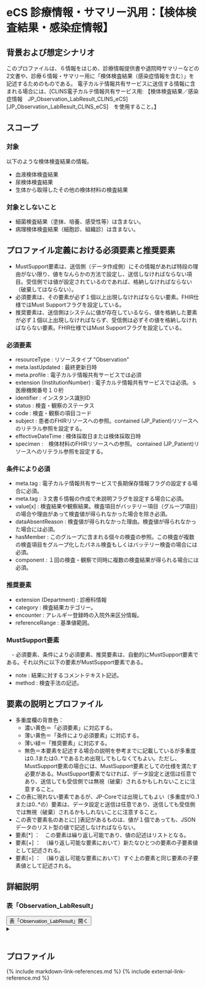 
# eCS 診療情報・サマリー汎用：【検体検査結果・感染症情報】

## 背景および想定シナリオ
このプロファイルは、６情報をはじめ、診療情報提供書や退院時サマリーなどの2文書や、診療６情報・サマリー用に「検体検査結果（感染症情報を含む）」を記述するためのものである。
電子カルテ情報共有サービスに送信する情報に含まれる場合には、[CLINS電子カルテ情報共有サービス用: 【検体検査結果／感染症情報　JP_Observation_LabResult_CLINS_eCS][JP_Observation_LabResult_CLINS_eCS]　を使用すること。】


## スコープ
### 対象
以下のような検体検査結果の情報。
 - 血液検体検査結果
 - 尿検体検査結果
 - 生体から取得したその他の検体材料の検査結果

### 対象としないこと
 - 細菌検査結果（塗抹、培養、感受性等）は含まない。
 - 病理検体検査結果（細胞診、組織診）は含まない。

## プロファイル定義における必須要素と推奨要素
  - MustSupport要素は、送信側（データ作成側）にその情報があれば特段の理由がない限り、値をなんらかの方法で設定し、送信しなければならない項目。受信側では値が設定されているのであれば、格納しなければならない（破棄してはならない）。
  - 必須要素は、その要素が必ず１個以上出現しなければならない要素。FHIR仕様ではMust Supportフラグを設定している。
  - 推奨要素は、送信側はシステムに値が存在しているなら、値を格納した要素が必ず１個以上出現しなければならず、受信側は必ずその値を格納しなければならない要素。FHIR仕様ではMust Supportフラグを設定している。

### 必須要素
  - resourceType : リソースタイプ "Observation"
  - meta.lastUpdated : 最終更新日時
  - meta.profile : 電子カルテ情報共有サービスでは必須
  - extension (InstitutionNumber) : 電子カルテ情報共有サービスでは必須。ｓ医療機関番号１０桁
  - identifier : インスタンス識別ID
  - status : 検査・観察のステータス
  - code : 検査・観察の項目コード
  - subject : 患者のFHIRリソースへの参照。contained (JP_Patient)リソースへのリテラル参照を設定する。
  - effectiveDateTime : 検体採取日または検体採取日時
  - specimen :　検体材料のFHIRリソースへの参照。 contained (JP_Patient)リソースへのリテラル参照を設定する。

### 条件により必須
  - meta.tag : 電子カルテ情報共有サービスで長期保存情報フラグの設定する場合に必須。
  - meta.tag : ３文書６情報の作成で未説明フラグを設定する場合に必須。
  - value[x] : 検査結果や観察結果。検査項目がバッテリー項目（グループ項目）の場合や理由があって検査値が得られなかった場合を除き必須。
  - dataAbsentReason : 検査値が得られなかった理由。検査値が得られなかった場合には必須。
  - hasMember : このグループに含まれる個々の検査の参照。この検査が複数の検査項目をグループ化したパネル検査もしくはバッテリー検査の場合には必須。
  - component : １回の検査・観察で同時に複数の検査結果が得られる場合には必須。

### 推奨要素
  - extension (Department) : 診療科情報
  - category : 検査結果カテゴリー。
  - encounter : アレルギー登録時の入院外来区分情報。
  - referenceRange : 基準値範囲。

### MustSupport要素
　- 必須要素、条件により必須要素、推奨要素は、自動的にMustSupport要素である。それ以外に以下の要素がMustSupport要素である。
  - note : 結果に対するコメントテキスト記述。
  - method : 検査手法の記述。

## 要素の説明とプロファイル
  - 多重度欄の背景色：
    - 濃い黄色＝「必須要素」に対応する。
    - 薄い黄色＝「条件により必須要素」に対応する。
    - 薄い緑＝「推奨要素」に対応する。
    - 無色＝本要素を記述する場合の説明を参考までに記載しているが多重度は0..1または0..*であるため出現してもしなくてもよい。ただし、MustSupport要素の場合には、MustSupport要素としての仕様を満たす必要がある。MustSupport要素でなければ、データ設定と送信は任意であり、送信しても受信側では無視（破棄）されるかもしれないことに注意すること。
  - この表に現れない要素であるが、JP-Coreでは出現してもよい（多重度が0..1または0..*の）要素は、データ設定と送信は任意であり、送信しても受信側では無視（破棄）されるかもしれないことに注意すること。
  - この表で要素名のあとに[ ]表記があるものは、値が１個であっても、JSONデータのリスト型の値で記述しなければならない。
  - 要素[*] ：　この要素は繰り返し可能であり、値の記述はリストとなる。
  - 要素[+] ：　（繰り返し可能な要素において）新たなひとつの要素の子要素値として記述される。
  - 要素[=] ：　（繰り返し可能な要素において）すぐ上の要素と同じ要素の子要素値として記述される。

## 詳細説明


<script>
function details_open(onoff, idname, idCloseButton){
  var elem = document.getElementById(idname);
  elem.open = onoff;
  if (onoff == true){
    document.getElementById(idCloseButton).style.display = 'none';
  } else {
    document.getElementById(idCloseButton).style.display = 'inline';
  }
}
</script>

<h3>表「Observation_LabResult」</h3>
<button id="mrc" type="button" onclick="details_open(true,'TableDetails','mrc')">表「Observation_LabResult」開く</button>
<details id="TableDetails">
<button type="button" onclick="details_open(false,'TableDetails', 'mrc')">閉じる</button>
<summary></summary>

<div id="Table_20456" class="htmlTable" align=center x:publishsource="Excel">

<table border=0 cellpadding=0 cellspacing=0 width=1067 style='border-collapse:
 collapse;table-layout:fixed;width:800pt'>
 <col class=xl332 width=105 style='mso-width-source:userset;mso-width-alt:2889;
 width:79pt'>
 <col class=xl332 width=92 style='mso-width-source:userset;mso-width-alt:2523;
 width:69pt'>
 <col class=xl332 width=73 span=2 style='mso-width-source:userset;mso-width-alt:
 2011;width:55pt'>
 <col class=xl332 width=47 style='mso-width-source:userset;mso-width-alt:1280;
 width:35pt'>
 <col class=xl332 width=87 style='mso-width-source:userset;mso-width-alt:2377;
 width:65pt'>
 <col class=xl332 width=359 style='mso-width-source:userset;mso-width-alt:9837;
 width:269pt'>
 <col class=xl332 width=36 style='mso-width-source:userset;mso-width-alt:987;
 width:27pt'>
 <col class=xl332 width=195 style='mso-width-source:userset;mso-width-alt:5339;
 width:146pt'>
 <tr height=28 style='height:21.0pt'>
  <td colspan=9 height=28 class=xl451 align=left width=1067 style='height:21.0pt;
  width:800pt'><ruby>多重度<span style='display:none'><rt>タジュウド </rt></span></ruby>は、<ruby>親<span
  style='display:none'><rt>オヤ </rt></span></ruby><ruby>要素<span
  style='display:none'><rt>ヨウソ </rt></span></ruby>が<ruby>出現<span
  style='display:none'><rt>シュツゲン </rt></span></ruby>した<ruby>場合<span
  style='display:none'><rt>バアイ </rt></span></ruby>の<ruby>多重度<span
  style='display:none'><rt>タジュウド </rt></span></ruby>。たとえばある<ruby>子要素<span
  style='display:none'><rt>コヨウソ </rt></span></ruby>の<ruby>多重度<span
  style='display:none'><rt>タジュウド </rt></span></ruby>が1..1であっても<ruby>親要素<span
  style='display:none'><rt>オヤヨウソ </rt></span></ruby>が<ruby>出現<span
  style='display:none'><rt>シュツゲン </rt></span></ruby>しない<ruby>場合<span
  style='display:none'><rt>バアイ </rt></span></ruby>にはその<ruby>子要素<span
  style='display:none'><rt>コヨウソ </rt></span></ruby>は<ruby>出現<span
  style='display:none'><rt>シュツゲン </rt></span></ruby>しない。<ruby>逆<span
  style='display:none'><rt>ギャク </rt></span></ruby>に<ruby>親要素<span
  style='display:none'><rt>オヤヨウソ </rt></span></ruby>が<ruby>出現<span
  style='display:none'><rt>シュツゲン </rt></span></ruby>する<ruby>場合<span
  style='display:none'><rt>バアイ </rt></span></ruby>には、この<ruby>子要素<span
  style='display:none'><rt>コヨウソ </rt></span></ruby>は<ruby>出現<span
  style='display:none'><rt>シュツゲン </rt></span></ruby>しなければならない。</td>
 </tr>
 <tr height=100 style='height:75.0pt'>
  <td height=100 class=xl333 align=left width=105 style='height:75.0pt;
  border-top:none;width:79pt'>要素<font class="font16">Lv1</font></td>
  <td class=xl334 align=left width=92 style='border-top:none;border-left:none;
  width:69pt'>要素<font class="font16">Lv2</font></td>
  <td class=xl334 align=left width=73 style='border-top:none;border-left:none;
  width:55pt'>要素<font class="font16">Lv3</font></td>
  <td class=xl334 align=left width=73 style='border-top:none;border-left:none;
  width:55pt'>要素<font class="font16">Lv4</font></td>
  <td class=xl463 width=47 style='border-top:none;border-left:none;width:35pt'>多重度</td>
  <td class=xl334 align=left width=87 style='border-top:none;border-left:none;
  width:65pt'>型</td>
  <td class=xl334 align=left width=359 style='border-top:none;border-left:none;
  width:269pt'>説明</td>
  <td class=xl257 width=36 style='border-top:none;border-left:none;width:27pt'>固定値
  <br>
    ／ 例 示</td>
  <td class=xl335 width=195 style='border-top:none;border-left:none;width:146pt'>値</td>
 </tr>
 <tr height=27 style='height:20.0pt'>
  <td height=27 class=xl336 align=left width=105 style='height:20.0pt;
  border-top:none;width:79pt'>resourceType</td>
  <td class=xl337 width=92 style='border-top:none;border-left:none;width:69pt'>　</td>
  <td class=xl337 width=73 style='border-top:none;border-left:none;width:55pt'>　</td>
  <td class=xl337 width=73 style='border-top:none;border-left:none;width:55pt'>　</td>
  <td class=xl464 width=47 style='border-left:none;width:35pt'>1..1<ruby><font
  class="font23"><rt class=font23></rt></font></ruby></td>
  <td class=xl337 align=left width=87 style='border-top:none;border-left:none;
  width:65pt'>string</td>
  <td class=xl338 align=left width=359 style='border-top:none;border-left:none;
  width:269pt'>Observation<font class="font10">リソースであることを示す</font><font
  class="font35">。</font></td>
  <td class=xl338 width=36 style='border-top:none;border-left:none;width:27pt'>　</td>
  <td class=xl339 width=195 style='border-top:none;border-left:none;width:146pt'>&quot;Observation&quot;</td>
 </tr>
 <tr height=27 style='height:20.0pt'>
  <td height=27 class=xl336 align=left width=105 style='height:20.0pt;
  border-top:none;width:79pt'>meta</td>
  <td class=xl337 width=92 style='border-top:none;border-left:none;width:69pt'>　</td>
  <td class=xl337 width=73 style='border-top:none;border-left:none;width:55pt'>　</td>
  <td class=xl337 width=73 style='border-top:none;border-left:none;width:55pt'>　</td>
  <td class=xl275 width=47 style='width:35pt'>1..1</td>
  <td class=xl337 align=left width=87 style='border-top:none;border-left:none;
  width:65pt'>Meta</td>
  <td class=xl337 width=359 style='border-top:none;border-left:none;width:269pt'>　</td>
  <td class=xl337 width=36 style='border-top:none;border-left:none;width:27pt'>　</td>
  <td class=xl339 width=195 style='border-top:none;border-left:none;width:146pt'>　</td>
 </tr>
 <tr height=360 style='height:270.0pt'>
  <td height=360 class=xl336 width=105 style='height:270.0pt;border-top:none;
  width:79pt'>　</td>
  <td class=xl337 align=left width=92 style='border-top:none;border-left:none;
  width:69pt'>lastUpdated</td>
  <td class=xl337 width=73 style='border-top:none;border-left:none;width:55pt'>　</td>
  <td class=xl337 width=73 style='border-top:none;border-left:none;width:55pt'>　</td>
  <td class=xl275 width=47 style='width:35pt'>1..1</td>
  <td class=xl337 align=left width=87 style='border-top:none;border-left:none;
  width:65pt'>instant</td>
  <td class=xl104 width=359 style='width:269pt'>最終更新日時。<font class="font16">YYYY-MM-DDThh:mm:ss.sss+zz:zz
  (</font><font class="font10">例</font><font class="font16">.
  2015-02-07T13:28:17.239+09:00)</font><font class="font10"><br>
   
  この要素は、このリソースのデータを取り込んで蓄積していたシステムが、このリソースになんらかの変更があった可能性があった日時を取得し、このデータを再取り込みする必要性の判断をするために使われる。本要素に前回取り込んだ時点より後の日時が設定されている場合には、なんらかの変更があった可能性がある（変更がない場合もある）ものとして判断される。したがって、内容になんらかの変更があった場合、またはこのリソースのデータが初めて作成された場合には、その時点以降の日時（たとえば、このリソースのデータを作成した日時）を設定しなければならない。内容の変更がない場合でも、このリソースのデータが作り直された場合や単に複写された場合にその日時を設定しなおしてもよい。ただし、内容に変更がないのであれば、日時を変更しなくてもよい。また、この要素の変更とmeta.versionIdの変更とは、必ずしも連動しないことがある。</font></td>
  <td class=xl340 width=36 style='width:27pt'>例示</td>
  <td class=xl341 width=195 style='width:146pt'>&quot;2015-02-07T13:28:17.239+09:00&quot;</td>
 </tr>
 <tr height=160 style='height:120.0pt'>
  <td height=160 class=xl342 width=105 style='height:120.0pt;width:79pt'>meta</td>
  <td class=xl104 width=92 style='width:69pt'>profile[+]</td>
  <td class=xl104 width=73 style='width:55pt'>　</td>
  <td class=xl104 width=73 style='width:55pt'>　</td>
  <td class=xl343 width=47 style='width:35pt'>0..*</td>
  <td class=xl104 width=87 style='width:65pt'>canonical(StructureDefinition)</td>
  <td class=xl344 width=359 style='width:269pt'>準拠しているプロファイルを受信側に通知したい場合には、本文書のプロファイルを識別するURLを指定する。<br>
   
  http://jpfhir.jp/fhir/eCS/StructureDefinition/JP_Observation_LabResult_eCS　を設定する。<br>
    <font class="font12">電子カルテ情報共有サービスに本リソースデータを送信する場合には、http://jpfhir.jp/fhir/clins/StructureDefinition/JP_Observation_LabResult_eCS　を設定すること。</font></td>
  <td class=xl104 width=36 style='width:27pt'>固定値</td>
  <td class=xl345 width=195 style='width:146pt'>&quot;http://jpfhir.jp/fhir/eCS/StructureDefinition/JP_Observation_LabResult_eCS&quot;<br>
    または<br>
   
  &quot;http://jpfhir.jp/fhir/clins/StructureDefinition/JP_Observation_LabResult_eCS&quot;</td>
 </tr>
 <tr height=27 style='height:20.0pt'>
  <td height=27 class=xl346 width=105 style='height:20.0pt;width:79pt'>meta</td>
  <td class=xl347 width=92 style='width:69pt'>tag[*]</td>
  <td class=xl347 width=73 style='width:55pt'>　</td>
  <td class=xl347 width=73 style='width:55pt'>　</td>
  <td class=xl348 width=47 style='width:35pt'>0..*</td>
  <td class=xl340 width=87 style='width:65pt'>Coding</td>
  <td class=xl340 width=359 style='width:269pt'><ruby>本リソースのタグ情報<span
  style='display:none'><rt>ジョウホウ </rt></span></ruby></td>
  <td class=xl340 width=36 style='width:27pt'>　</td>
  <td class=xl341 width=195 style='width:146pt'>　</td>
 </tr>
 <tr height=60 style='height:45.0pt'>
  <td height=60 class=xl346 width=105 style='height:45.0pt;width:79pt'>meta</td>
  <td class=xl347 width=92 style='width:69pt'>tag[+]</td>
  <td class=xl347 width=73 style='width:55pt'>system</td>
  <td class=xl347 width=73 style='width:55pt'>　</td>
  <td class=xl348 width=47 style='width:35pt'>1..1</td>
  <td class=xl340 width=87 style='width:65pt'>uri</td>
  <td class=xl349 width=359 style='width:269pt'>電子カルテ情報共有サービスで長期保存情報フラグの設定する場合に使用</td>
  <td class=xl340 width=36 style='width:27pt'>固定値</td>
  <td class=xl341 width=195 style='width:146pt'>&quot;http://jpfhir.jp/fhir/clins/CodeSystem/JP_ehrshrs_indication&quot;</td>
 </tr>
 <tr height=40 style='height:30.0pt'>
  <td height=40 class=xl350 width=105 style='height:30.0pt;width:79pt'>meta</td>
  <td class=xl351 width=92 style='width:69pt'>tag[=]</td>
  <td class=xl351 width=73 style='width:55pt'>code</td>
  <td class=xl351 width=73 style='width:55pt'>　</td>
  <td class=xl352 width=47 style='width:35pt'>1..1</td>
  <td class=xl353 width=87 style='width:65pt'>code</td>
  <td class=xl353 width=359 style='width:269pt'>長期保存情報フラグ</td>
  <td class=xl353 width=36 style='width:27pt'>固定値</td>
  <td class=xl354 width=195 style='width:146pt'>&quot;LTS&quot;</td>
 </tr>
 <tr height=120 style='height:90.0pt'>
  <td height=120 class=xl355 width=105 style='height:90.0pt;width:79pt'>contained[+]</td>
  <td class=xl199 width=92 style='width:69pt'>　</td>
  <td class=xl199 width=73 style='width:55pt'>　</td>
  <td class=xl199 width=73 style='width:55pt'>　</td>
  <td class=xl199 width=47 style='width:35pt'>0..1*</td>
  <td class=xl199 width=87 style='width:65pt'>Resource(JP_Encounter )</td>
  <td class=xl199 width=359 style='width:269pt'>encounter要素から参照される場合には、そのJP_Encounterリソースの実体。JP_Encounterリソースにおける必要最小限の要素だけが含まれればよい。ここで埋め込まれるJP_Encounterリソースでは、Encounter.classにこの<ruby>検査<span
  style='display:none'><rt>ケンサ </rt></span></ruby>をオーダしたときの受診情報（入外区分など）を記述して使用する。</td>
  <td class=xl199 width=36 style='width:27pt'>　</td>
  <td class=xl356 width=195 style='width:146pt'>　</td>
 </tr>
 <tr height=80 style='height:60.0pt'>
  <td height=80 class=xl342 width=105 style='height:60.0pt;width:79pt'>contained[+]</td>
  <td class=xl104 width=92 style='width:69pt'>　</td>
  <td class=xl104 width=73 style='width:55pt'>　</td>
  <td class=xl104 width=73 style='width:55pt'>　</td>
  <td class=xl104 width=47 style='width:35pt'>0..1*</td>
  <td class=xl104 width=87 style='width:65pt'>Resource(JP_Specimen )</td>
  <td class=xl104 width=359 style='width:269pt'>specimen要素(<ruby>検体<span
  style='display:none'><rt>ケンタイ </rt></span></ruby><ruby>材料<span
  style='display:none'><rt>ザイリョウ </rt></span></ruby><ruby>情報<span
  style='display:none'><rt>ジョウホウ </rt></span></ruby>bの<ruby>要素<span
  style='display:none'><rt>ヨウソ </rt></span></ruby>)から参照される場合には、そのJP_Specimenリソースの実体。JP_Specimenリソースにおける必要最小限の要素（type<ruby>要素<span
  style='display:none'><rt>ヨウソ </rt></span></ruby>にJLAC10<ruby>検体<span
  style='display:none'><rt>ケンタイ </rt></span></ruby><ruby>材料<span
  style='display:none'><rt>ザイリョウ </rt></span></ruby>コード<ruby>情報<span
  style='display:none'><rt>ジョウホウ </rt></span></ruby>を<ruby>設定<span
  style='display:none'><rt>セッテイ </rt></span></ruby>するなど）だけが含まれればよい。</td>
  <td class=xl104 width=36 style='width:27pt'>　</td>
  <td class=xl357 width=195 style='width:146pt'>　</td>
 </tr>
 <tr height=80 style='height:60.0pt'>
  <td height=80 class=xl342 width=105 style='height:60.0pt;width:79pt'>contained[+]</td>
  <td class=xl104 width=92 style='width:69pt'>　</td>
  <td class=xl104 width=73 style='width:55pt'>　</td>
  <td class=xl104 width=73 style='width:55pt'>　</td>
  <td class=xl104 width=47 style='width:35pt'>0..1*</td>
  <td class=xl104 width=87 style='width:65pt'>Resource(JP_ServiceRequest )</td>
  <td class=xl104 width=359 style='width:269pt'>basedOn要素から<ruby>元<span
  style='display:none'><rt>モト </rt></span></ruby>のオーダ<ruby>情報<span
  style='display:none'><rt>ジョウホウ </rt></span></ruby>を<ruby>Se<span
  style='display:none'><rt>キジュツ </rt></span></ruby>rviceRequestとして記述してそれを参照する場合には、そのJP_ServiceRequestリソースの実体。JP_ServiceRequestリソースにおける必要最小限の要素だけが含まれればよい。</td>
  <td class=xl104 width=36 style='width:27pt'>　</td>
  <td class=xl357 width=195 style='width:146pt'>　</td>
 </tr>
 <tr height=41 style='height:31.0pt'>
  <td height=41 class=xl358 align=left width=105 style='height:31.0pt;
  border-top:none;width:79pt'>extension[*]</td>
  <td class=xl359 width=92 style='border-top:none;border-left:none;width:69pt'>　</td>
  <td class=xl359 width=73 style='border-top:none;border-left:none;width:55pt'>　</td>
  <td class=xl359 width=73 style='border-top:none;border-left:none;width:55pt'>　</td>
  <td class=xl360 width=47 style='border-top:none;border-left:none;width:35pt'>0..*</td>
  <td class=xl361 width=87 style='border-top:none;border-left:none;width:65pt'>　</td>
  <td class=xl362 align=left width=359 style='border-top:none;border-left:none;
  width:269pt'>電子カルテ情報サービスでは、<ruby>作成<span style='display:none'><rt>サクセイ </rt></span></ruby><ruby>発行<span
  style='display:none'><rt>ハッコウ </rt></span></ruby>した<ruby>医療<span
  style='display:none'><rt>イリョウ </rt></span></ruby><ruby>機関<span
  style='display:none'><rt>キカｎ </rt></span></ruby><ruby>番号<span
  style='display:none'><rt>バンゴウ </rt></span></ruby>や<ruby>診療科<span
  style='display:none'><rt>シンリョウカ </rt></span></ruby><ruby>情報<span
  style='display:none'><rt>ジョウホウ </rt></span></ruby>を<ruby>記述<span
  style='display:none'><rt>キジュツ </rt></span></ruby>する<ruby>拡張<span
  style='display:none'><rt>カクチョウ </rt></span></ruby>。</td>
  <td class=xl363 width=36 style='border-top:none;border-left:none;width:27pt'>　</td>
  <td class=xl364 width=195 style='border-top:none;border-left:none;width:146pt'>　</td>
 </tr>
 <tr height=27 style='height:20.0pt'>
  <td height=27 class=xl365 align=left width=105 style='height:20.0pt;
  width:79pt'>extension[+]</td>
  <td class=xl366 width=92 style='border-left:none;width:69pt'>　</td>
  <td class=xl366 width=73 style='border-left:none;width:55pt'>　</td>
  <td class=xl366 width=73 style='border-left:none;width:55pt'>　</td>
  <td class=xl367 width=47 style='border-left:none;width:35pt'>0..1</td>
  <td class=xl368 align=left width=87 style='border-left:none;width:65pt'>Extension</td>
  <td class=xl369 style='border-left:none'>　</td>
  <td class=xl370 width=36 style='border-left:none;width:27pt'>　</td>
  <td class=xl371 width=195 style='border-left:none;width:146pt'>　</td>
 </tr>
 <tr height=140 style='height:105.0pt'>
  <td height=140 class=xl372 align=left width=105 style='height:105.0pt;
  width:79pt'>extension[=]</td>
  <td class=xl373 align=left width=92 style='border-left:none;width:69pt'>url</td>
  <td class=xl373 width=73 style='border-left:none;width:55pt'>　</td>
  <td class=xl373 width=73 style='border-left:none;width:55pt'>　</td>
  <td class=xl374 width=47 style='border-left:none;width:35pt'>1..1</td>
  <td class=xl375 align=left width=87 style='border-left:none;width:65pt'>uri</td>
  <td class=xl376 align=left width=359 style='border-left:none;width:269pt'><ruby>本<span
  style='display:none'><rt>ホｎ </rt></span></ruby><ruby>情報<span
  style='display:none'><rt>ジョウホウ </rt></span></ruby>を<ruby>作成<span
  style='display:none'><rt>サクセイ </rt></span></ruby><ruby>発行<span
  style='display:none'><rt>ハッコウ </rt></span></ruby>した<ruby>医療<span
  style='display:none'><rt>イリョウ </rt></span></ruby><ruby>機関<span
  style='display:none'><rt>キカｎ </rt></span></ruby>の<ruby>識別<span
  style='display:none'><rt>シキベツ </rt></span></ruby><ruby>番号<span
  style='display:none'><rt>バンゴウ </rt></span></ruby>を記述するために使用する拡張「eCS_InstitutionNumber」。<br>
    本<ruby>情<span style='display:none'><rt>ホｎ </rt></span></ruby><ruby>報は<span
  style='display:none'><rt>ジョウホウ </rt></span></ruby>、ServiceRequestの要<ruby>素と<span
  style='display:none'><rt>ヨウソ </rt></span></ruby>して記<ruby>述す<span
  style='display:none'><rt>キジュツ </rt></span></ruby>ることも可<ruby>能で<span
  style='display:none'><rt>カノウ </rt></span></ruby>あるが、その場<ruby>合も<span
  style='display:none'><rt>バアイ </rt></span></ruby>この拡<ruby>張<span
  style='display:none'><rt>カクチョウ </rt></span></ruby>で記<ruby>述す<span
  style='display:none'><rt>キジュツ </rt></span></ruby>ることとする。<br>
    <font class="font24">電子カルテ情報サービスでは、この</font><ruby><font class="font24">拡張</font><span
  style='display:none'><rt>カクチョウ </rt></span></ruby><font class="font24">による</font><ruby><font
  class="font24">記述</font><span style='display:none'><rt>キジュツ </rt></span></ruby><font
  class="font24">は</font><ruby><font class="font24">必須</font><span
  style='display:none'><rt>ヒッス </rt></span></ruby><font class="font24">。</font></td>
  <td class=xl269 align=left width=36 style='border-left:none;width:27pt'><ruby>固定<span
  style='display:none'><rt>コテイ </rt></span></ruby></td>
  <td class=xl296 width=195 style='border-left:none;width:146pt'><a
  href="http://jpfhir.jp/fhir/clins/Extension/StructureDefinition/JP_eCS_InstitutionNumber"
  target="_parent"><span style='color:black'>http://jpfhir.jp/fhir/clins/Extension/StructureDefinition/JP_eCS_InstitutionNumber</span></a></td>
 </tr>
 <tr height=27 style='height:20.0pt'>
  <td height=27 class=xl377 align=left width=105 style='height:20.0pt;
  border-top:none;width:79pt'>extension[=]</td>
  <td class=xl378 align=left width=92 style='border-top:none;border-left:none;
  width:69pt'>valueIdentifier</td>
  <td class=xl378 width=73 style='border-top:none;border-left:none;width:55pt'>　</td>
  <td class=xl378 width=73 style='border-top:none;border-left:none;width:55pt'>　</td>
  <td class=xl379 width=47 style='border-top:none;border-left:none;width:35pt'>1..1</td>
  <td class=xl380 align=left width=87 style='border-top:none;border-left:none;
  width:65pt'>Identifier</td>
  <td class=xl381 align=left width=359 style='border-top:none;border-left:none;
  width:269pt'><ruby>医療<span style='display:none'><rt>イリョウ </rt></span></ruby><ruby>機関<span
  style='display:none'><rt>キカｎ </rt></span></ruby><ruby>識別<span
  style='display:none'><rt>シキベツ </rt></span></ruby><ruby>情報<span
  style='display:none'><rt>ジョウホウ </rt></span></ruby>。</td>
  <td class=xl382 width=36 style='border-top:none;border-left:none;width:27pt'>　</td>
  <td class=xl383 width=195 style='border-top:none;border-left:none;width:146pt'>　</td>
 </tr>
 <tr height=84 style='height:63.0pt'>
  <td height=84 class=xl377 align=left width=105 style='height:63.0pt;
  border-top:none;width:79pt'>extension[=]</td>
  <td class=xl378 align=left width=92 style='border-top:none;border-left:none;
  width:69pt'>valueIdentifier</td>
  <td class=xl378 align=left width=73 style='border-top:none;border-left:none;
  width:55pt'>system</td>
  <td class=xl378 width=73 style='border-top:none;border-left:none;width:55pt'>　</td>
  <td class=xl379 width=47 style='border-top:none;border-left:none;width:35pt'>1..1</td>
  <td class=xl375 align=left width=87 style='border-left:none;width:65pt'>uri</td>
  <td class=xl381 align=left width=359 style='border-top:none;border-left:none;
  width:269pt'><ruby>医療<span style='display:none'><rt>イリョウ </rt></span></ruby><ruby>機関<span
  style='display:none'><rt>キカｎ </rt></span></ruby>１０<ruby>桁<span
  style='display:none'><rt>ケタ </rt></span></ruby><ruby>番号<span
  style='display:none'><rt>バンゴウ </rt></span></ruby>を<ruby>示<span
  style='display:none'><rt>シメス </rt></span></ruby>すURL。</td>
  <td class=xl269 align=left width=36 style='border-left:none;width:27pt'><ruby>固定<span
  style='display:none'><rt>コテイ </rt></span></ruby></td>
  <td class=xl270 align=left width=195 style='border-top:none;border-left:none;
  width:146pt'><a
  href="http://jpfhir.jp/fhir/core/IdSystem/insurance-medical-institution-no"
  target="_parent">http://jpfhir.jp/fhir/core/IdSystem/insurance-medical-institution-no</a></td>
 </tr>
 <tr height=28 style='height:21.0pt'>
  <td height=28 class=xl384 align=left width=105 style='height:21.0pt;
  border-top:none;width:79pt'>extension[=]</td>
  <td class=xl385 align=left width=92 style='border-top:none;border-left:none;
  width:69pt'>valueIdentifier</td>
  <td class=xl385 align=left width=73 style='border-top:none;border-left:none;
  width:55pt'>value</td>
  <td class=xl385 width=73 style='border-top:none;border-left:none;width:55pt'>　</td>
  <td class=xl386 width=47 style='border-top:none;border-left:none;width:35pt'>1..1</td>
  <td class=xl387 align=left width=87 style='border-top:none;border-left:none;
  width:65pt'>string</td>
  <td class=xl388 align=left width=359 style='border-top:none;border-left:none;
  width:269pt'><ruby>医療機関１０桁番号。<span style='display:none'><rt>ケタ </rt></span></ruby></td>
  <td class=xl389 align=left width=36 style='border-top:none;border-left:none;
  width:27pt'><ruby>例示<span style='display:none'><rt>&#128347;</rt></span></ruby></td>
  <td class=xl390 width=195 style='border-top:none;border-left:none;width:146pt'>&quot;1318814790&quot;</td>
 </tr>
 <tr height=60 style='height:45.0pt'>
  <td height=60 class=xl365 align=left width=105 style='height:45.0pt;
  border-top:none;width:79pt'>extension[+]</td>
  <td class=xl366 width=92 style='border-top:none;border-left:none;width:69pt'>　</td>
  <td class=xl366 width=73 style='border-top:none;border-left:none;width:55pt'>　</td>
  <td class=xl366 width=73 style='border-top:none;border-left:none;width:55pt'>　</td>
  <td class=xl391 width=47 style='border-top:none;border-left:none;width:35pt'>0..1</td>
  <td class=xl368 align=left width=87 style='border-top:none;border-left:none;
  width:65pt'>Extension</td>
  <td class=xl392 align=left width=359 style='border-top:none;border-left:none;
  width:269pt'>本情報を作成発行した診療科または<ruby>作成<span style='display:none'><rt>サクセイ </rt></span></ruby><ruby>発行<span
  style='display:none'><rt>ハッコウ </rt></span></ruby>者の診療科情報を記述するために使用する拡張「eCS_Department」。</td>
  <td class=xl370 width=36 style='border-top:none;border-left:none;width:27pt'>　</td>
  <td class=xl393 width=195 style='border-top:none;border-left:none;width:146pt'>　</td>
 </tr>
 <tr height=72 style='height:54.0pt'>
  <td height=72 class=xl372 align=left width=105 style='height:54.0pt;
  width:79pt'>extension[=]</td>
  <td class=xl373 align=left width=92 style='border-left:none;width:69pt'>url</td>
  <td class=xl373 width=73 style='border-left:none;width:55pt'>　</td>
  <td class=xl373 width=73 style='border-left:none;width:55pt'>　</td>
  <td class=xl394 width=47 style='border-left:none;width:35pt'>1..1</td>
  <td class=xl375 align=left width=87 style='border-left:none;width:65pt'>uri</td>
  <td class=xl395 align=left width=359 style='border-left:none;width:269pt'>診療科情報を記述するために使用する拡張を識別するURL。</td>
  <td class=xl269 align=left width=36 style='border-left:none;width:27pt'><ruby>固定<span
  style='display:none'><rt>コテイ </rt></span></ruby></td>
  <td class=xl279 width=195 style='border-left:none;width:146pt'><a
  href="http://jpfhir.jp/fhir/clins/Extension/StructureDefinition/JP_eCS_Department"
  target="_parent"><span style='font-size:10.0pt'>http://jpfhir.jp/fhir/clins/Extension/StructureDefinition/JP_eCS_Department</span></a></td>
 </tr>
 <tr height=41 style='height:31.0pt'>
  <td height=41 class=xl377 align=left width=105 style='height:31.0pt;
  border-top:none;width:79pt'>extension[=]</td>
  <td class=xl378 align=left width=92 style='border-top:none;border-left:none;
  width:69pt'>valueCodeableConcept</td>
  <td class=xl378 width=73 style='border-top:none;border-left:none;width:55pt'>　</td>
  <td class=xl378 width=73 style='border-top:none;border-left:none;width:55pt'>　</td>
  <td class=xl396 width=47 style='border-top:none;border-left:none;width:35pt'>1..1</td>
  <td class=xl380 align=left width=87 style='border-top:none;border-left:none;
  width:65pt'>CodeableConcept</td>
  <td class=xl120 align=left width=359 style='border-top:none;border-left:none;
  width:269pt'>診療科情報。</td>
  <td class=xl382 width=36 style='border-top:none;border-left:none;width:27pt'>　</td>
  <td class=xl339 width=195 style='border-top:none;border-left:none;width:146pt'>　</td>
 </tr>
 <tr height=36 style='height:27.0pt'>
  <td height=36 class=xl377 align=left width=105 style='height:27.0pt;
  border-top:none;width:79pt'>extension[=]</td>
  <td class=xl378 align=left width=92 style='border-top:none;border-left:none;
  width:69pt'>valueCodeableConcept</td>
  <td class=xl378 align=left width=73 style='border-top:none;border-left:none;
  width:55pt'>coding</td>
  <td class=xl378 width=73 style='border-top:none;border-left:none;width:55pt'>　</td>
  <td class=xl396 width=47 style='border-top:none;border-left:none;width:35pt'>0..1*</td>
  <td class=xl380 align=left width=87 style='border-top:none;border-left:none;
  width:65pt'>Coding</td>
  <td class=xl120 align=left width=359 style='border-top:none;border-left:none;
  width:269pt'>診療科のコード化記述。</td>
  <td class=xl134 width=36 style='border-left:none;width:27pt'>　</td>
  <td class=xl339 width=195 style='border-top:none;border-left:none;width:146pt'>　</td>
 </tr>
 <tr height=56 style='height:42.0pt'>
  <td height=56 class=xl377 align=left width=105 style='height:42.0pt;
  border-top:none;width:79pt'>extension[=]</td>
  <td class=xl378 align=left width=92 style='border-top:none;border-left:none;
  width:69pt'>valueCodeableConcept</td>
  <td class=xl378 align=left width=73 style='border-top:none;border-left:none;
  width:55pt'>coding</td>
  <td class=xl378 align=left width=73 style='border-top:none;border-left:none;
  width:55pt'>system</td>
  <td class=xl396 width=47 style='border-top:none;border-left:none;width:35pt'>0..1</td>
  <td class=xl375 align=left width=87 style='border-left:none;width:65pt'>uri</td>
  <td class=xl120 align=left width=359 style='border-top:none;border-left:none;
  width:269pt'>JAMI 診療科コード表のURI。</td>
  <td class=xl134 align=left width=36 style='border-left:none;width:27pt'><ruby>固定<span
  style='display:none'><rt>コテイ </rt></span></ruby></td>
  <td class=xl339 width=195 style='border-top:none;border-left:none;width:146pt'>&quot;http://jami.jp/SS-MIX2/CodeSystem/ClinicalDepartment&quot;</td>
 </tr>
 <tr height=35 style='height:26.0pt'>
  <td height=35 class=xl377 align=left width=105 style='height:26.0pt;
  border-top:none;width:79pt'>extension[=]</td>
  <td class=xl378 align=left width=92 style='border-top:none;border-left:none;
  width:69pt'>valueCodeableConcept</td>
  <td class=xl378 align=left width=73 style='border-top:none;border-left:none;
  width:55pt'>coding</td>
  <td class=xl378 align=left width=73 style='border-top:none;border-left:none;
  width:55pt'>code</td>
  <td class=xl396 width=47 style='border-top:none;border-left:none;width:35pt'>0..1</td>
  <td class=xl380 align=left width=87 style='border-top:none;border-left:none;
  width:65pt'>string</td>
  <td class=xl120 align=left width=359 style='border-top:none;border-left:none;
  width:269pt'>JAMI 診療科コード。2<ruby>桁<span style='display:none'><rt>ケタ </rt></span></ruby>またh3桁コード。</td>
  <td class=xl382 align=left width=36 style='border-top:none;border-left:none;
  width:27pt'><ruby>例示<span style='display:none'><rt>&#128347;</rt></span></ruby></td>
  <td class=xl339 width=195 style='border-top:none;border-left:none;width:146pt'>&quot;08&quot;</td>
 </tr>
 <tr height=35 style='height:26.0pt'>
  <td height=35 class=xl377 align=left width=105 style='height:26.0pt;
  border-top:none;width:79pt'>extension[=]</td>
  <td class=xl378 align=left width=92 style='border-top:none;border-left:none;
  width:69pt'>valueCodeableConcept</td>
  <td class=xl378 align=left width=73 style='border-top:none;border-left:none;
  width:55pt'>coding</td>
  <td class=xl378 align=left width=73 style='border-top:none;border-left:none;
  width:55pt'>display</td>
  <td class=xl396 width=47 style='border-top:none;border-left:none;width:35pt'>0..1</td>
  <td class=xl380 align=left width=87 style='border-top:none;border-left:none;
  width:65pt'>string</td>
  <td class=xl120 align=left width=359 style='border-top:none;border-left:none;
  width:269pt'>JAMI 診療科コードでのコードに対応する表示名。</td>
  <td class=xl382 width=36 style='border-top:none;border-left:none;width:27pt'>　</td>
  <td class=xl339 width=195 style='border-top:none;border-left:none;width:146pt'>&quot;<ruby>循環器科<span
  style='display:none'><rt>ジュンカンキカ </rt></span></ruby>&quot;</td>
 </tr>
 <tr height=41 style='height:31.0pt'>
  <td height=41 class=xl384 align=left width=105 style='height:31.0pt;
  border-top:none;width:79pt'>extension[=]</td>
  <td class=xl385 align=left width=92 style='border-top:none;border-left:none;
  width:69pt'>valueCodeableConcept</td>
  <td class=xl385 align=left width=73 style='border-top:none;border-left:none;
  width:55pt'>text</td>
  <td class=xl385 width=73 style='border-top:none;border-left:none;width:55pt'>　</td>
  <td class=xl397 width=47 style='border-top:none;border-left:none;width:35pt'>1..1</td>
  <td class=xl387 align=left width=87 style='border-top:none;border-left:none;
  width:65pt'>string</td>
  <td class=xl124 align=left width=359 style='border-top:none;border-left:none;
  width:269pt'>コード<ruby>化<span style='display:none'><rt>カ </rt></span></ruby>の<ruby>有無<span
  style='display:none'><rt>ウム </rt></span></ruby>に<ruby>関<span
  style='display:none'><rt>カカワラズ </rt></span></ruby>わらず、<ruby>記述<span
  style='display:none'><rt>キジュツ </rt></span></ruby>したい<ruby>診療科<span
  style='display:none'><rt>シンリョウカ </rt></span></ruby><ruby>名<span
  style='display:none'><rt>メイ </rt></span></ruby>の<ruby>文字列<span
  style='display:none'><rt>モジレツ </rt></span></ruby>。</td>
  <td class=xl389 align=left width=36 style='border-top:none;border-left:none;
  width:27pt'><ruby>例示<span style='display:none'><rt>&#128347;</rt></span></ruby></td>
  <td class=xl398 width=195 style='border-top:none;border-left:none;width:146pt'>&quot;<ruby>循環器<span
  style='display:none'><rt>ジュンカンキ </rt></span></ruby><ruby>診療<span
  style='display:none'><rt>シンリョウ </rt></span></ruby><ruby>科<span
  style='display:none'><rt>カ </rt></span></ruby>&quot;</td>
 </tr>
 <tr height=261 style='height:196.0pt'>
  <td height=261 class=xl399 width=105 style='height:196.0pt;width:79pt'>identifier[*]</td>
  <td class=xl400 width=92 style='width:69pt'>　</td>
  <td class=xl400 width=73 style='width:55pt'>　</td>
  <td class=xl400 width=73 style='width:55pt'>　</td>
  <td class=xl401 width=47 style='width:35pt'>1..*</td>
  <td class=xl402 width=87 style='width:65pt'>Identifier</td>
  <td class=xl344 width=359 style='width:269pt'>このリソース情報の一意識別ID。<br>
    少なくともひとつのidentifierは以下に記載の一意識別IDの仕様に従う値を設定すること。<br>
   
  一意識別IDは、このリソース情報を作成した施設内で、このリソース情報を他のリソース情報と一意に区別できるIDを想定しているが、１回の登録で発生する複数の検査結果情報が同一IDを持っていてもよい。<br>
    このID情報をキーとして、このIDが同一である本リソース情報ひとつまたは複数に対して、一括して更新・削除が実施されることがある。1回の登録で複数のリソース情報が登録される場合に、それらは同一のIDでも構わない。この場合、更新や削除は同一IDの情報すべてに対して実施される。</td>
  <td class=xl402 width=36 style='width:27pt'>　</td>
  <td class=xl403 width=195 style='width:146pt'>　</td>
 </tr>
 <tr height=80 style='height:60.0pt'>
  <td height=80 class=xl404 width=105 style='height:60.0pt;border-top:none;
  width:79pt'>identifier[+]</td>
  <td class=xl405 width=92 style='border-top:none;width:69pt'>system</td>
  <td class=xl405 width=73 style='border-top:none;width:55pt'>　</td>
  <td class=xl405 width=73 style='border-top:none;width:55pt'>　</td>
  <td class=xl406 width=47 style='border-top:none;width:35pt'>1..1</td>
  <td class=xl407 width=87 style='border-top:none;width:65pt'>uri</td>
  <td class=xl408 width=359 style='width:269pt'>このリソース情報を他のリソース情報と一意に区別できるIDである場合に、system値を固定で設定する。1回の登録で複数のリソース情報が登録される場合に、それらは同一のIDで登録される場合でもこのsystem値を使用する。</td>
  <td class=xl407 width=36 style='border-top:none;width:27pt'>固定値</td>
  <td class=xl409 width=195 style='border-top:none;border-left:none;width:146pt'>http://jpfhir.jp/fhir/core/IdSystem/resourceInstance-identifier<ruby><font
  class="font7"><rt class=font7></rt></font></ruby></td>
 </tr>
 <tr height=40 style='height:30.0pt'>
  <td height=40 class=xl350 width=105 style='height:30.0pt;width:79pt'>identifier[=]</td>
  <td class=xl351 width=92 style='width:69pt'>value</td>
  <td class=xl351 width=73 style='width:55pt'>　</td>
  <td class=xl351 width=73 style='width:55pt'>　</td>
  <td class=xl410 width=47 style='width:35pt'>1..1</td>
  <td class=xl353 width=87 style='width:65pt'>string</td>
  <td class=xl353 width=359 style='width:269pt'>このリソース情報IDの文字列。URI形式を使う場合には、urn:ietf:rfc:3986に準拠すること。<ruby><font
  class="font23"><rt class=font23></rt></font></ruby></td>
  <td class=xl353 width=36 style='width:27pt'>例示</td>
  <td class=xl354 width=195 style='width:146pt'>&quot;1311234567-2020-00123456&quot;</td>
 </tr>
 <tr height=180 style='height:135.0pt'>
  <td height=180 class=xl411 width=105 style='height:135.0pt;width:79pt'>basedOn</td>
  <td class=xl412 width=92 style='width:69pt'>　</td>
  <td class=xl412 width=73 style='width:55pt'>　</td>
  <td class=xl412 width=73 style='width:55pt'>　</td>
  <td class=xl413 width=47 style='width:35pt'>0..1</td>
  <td class=xl413 width=87 style='width:65pt'>Reference(JP_ServiceRequest)</td>
  <td class=xl413 width=359 style='width:269pt'>元の<ruby>検査<span
  style='display:none'><rt>ケンサ </rt></span></ruby>オーダ情報。オーダ番号等の一意識別子を含むServiceRequestリソース（Containedリソース）への参照。<ruby>検査<span
  style='display:none'><rt>ケンサ </rt></span></ruby>オーダ番号等の一意識別子を含むServiceRequestリソース（Containedリソース）への参照。<br>
    元のオーダID情報や依頼に関する情報（<ruby>検査<span style='display:none'><rt>ケンサ </rt></span></ruby><ruby>依頼<span
  style='display:none'><rt>イライ </rt></span></ruby><ruby>者<span
  style='display:none'><rt>シャ </rt></span></ruby>の所属や診療科など）が記述されるContainedリソースに含まれるServiceRequest（<ruby>検査<span
  style='display:none'><rt>ケンサ </rt></span></ruby>オーダー情報）リソースをこのリソース内で参照する。ただし、<ruby>医療<span
  style='display:none'><rt>イリョウ </rt></span></ruby><ruby>機関<span
  style='display:none'><rt>キカｎ </rt></span></ruby><ruby>番号<span
  style='display:none'><rt>バンゴウ </rt></span></ruby>と<ruby>診療科<span
  style='display:none'><rt>シンリョウカ </rt></span></ruby><ruby>情報<span
  style='display:none'><rt>ジョウホウ </rt></span></ruby>は、extensionでも<ruby>記述<span
  style='display:none'><rt>キジュツ </rt></span></ruby>することになっている。</td>
  <td class=xl413 width=36 style='width:27pt'>　</td>
  <td class=xl414 width=195 style='width:146pt'>　</td>
 </tr>
 <tr height=181 style='height:136.0pt'>
  <td height=181 class=xl415 align=left width=105 style='height:136.0pt;
  width:79pt'>status</td>
  <td class=xl416 width=92 style='border-left:none;width:69pt'>　</td>
  <td class=xl416 width=73 style='border-left:none;width:55pt'>　</td>
  <td class=xl416 width=73 style='border-left:none;width:55pt'>　</td>
  <td class=xl417 width=47 style='border-left:none;width:35pt'>1..1</td>
  <td class=xl416 align=left width=87 style='border-left:none;width:65pt'>code</td>
  <td class=xl269 align=left width=359 style='border-left:none;width:269pt'>検査・観察のステータス。<ruby>使用<span
  style='display:none'><rt>シヨウ </rt></span></ruby>するコード表：&quot;http://hl7.org/fhir/observation-status&quot;<br>
    　registered : <ruby>結果<span style='display:none'><rt>ケッカ </rt></span></ruby><ruby>未着<span
  style='display:none'><rt>ミチャク </rt></span></ruby><br>
    　preliminary : <ruby>暫定<span style='display:none'><rt>ザンテイ </rt></span></ruby><ruby>結果<span
  style='display:none'><rt>ケッカ </rt></span></ruby><ruby>報告<span
  style='display:none'><rt>ホウコク </rt></span></ruby><br>
    　final : <ruby>最終<span style='display:none'><rt>サイシュウ </rt></span></ruby><ruby>結果<span
  style='display:none'><rt>ケッカ </rt></span></ruby><ruby>報告<span
  style='display:none'><rt>ホウコク </rt></span></ruby><br>
    　amended : <ruby>訂正<span style='display:none'><rt>テイセイ </rt></span></ruby><ruby>報告<span
  style='display:none'><rt>ホウコク </rt></span></ruby><br>
    　cancelled : <ruby>検査<span style='display:none'><rt>ケンサ </rt></span></ruby><ruby>中止<span
  style='display:none'><rt>チュウシ </rt></span></ruby><br>
    　entered-in-error : エラー<ruby>入力<span style='display:none'><rt>ニュウリョク </rt></span></ruby><br>
    　unknown : ステータス<ruby>不明<span style='display:none'><rt>フメイ </rt></span></ruby></td>
  <td class=xl353 width=36 style='width:27pt'>例示</td>
  <td class=xl418 width=195 style='border-left:none;width:146pt'>&quot;final&quot;</td>
 </tr>
 <tr height=40 style='height:30.0pt'>
  <td height=40 class=xl180 width=105 style='height:30.0pt;width:79pt'>category[*]<ruby><font
  class="font23"><rt class=font23></rt></font></ruby></td>
  <td class=xl181 width=92 style='width:69pt'>　</td>
  <td class=xl181 width=73 style='width:55pt'>　</td>
  <td class=xl181 width=73 style='width:55pt'>　</td>
  <td class=xl276 width=47 style='width:35pt'>0..1<ruby><font class="font23"><rt
  class=font23></rt></font></ruby></td>
  <td class=xl183 width=87 style='width:65pt'>CodeableConcept</td>
  <td class=xl183 width=359 style='width:269pt'><ruby>検査<span style='display:
  none'><rt class=font23>ケンサ </rt></span></ruby><ruby>結果<span style='display:
  none'><rt class=font23>ケッカ </rt></span></ruby>カテゴリー</td>
  <td class=xl183 width=36 style='width:27pt'>　</td>
  <td class=xl219 width=195 style='width:146pt'>　</td>
 </tr>
 <tr height=72 style='height:54.0pt'>
  <td height=72 class=xl107 width=105 style='height:54.0pt;width:79pt'>category[+]<ruby><font
  class="font23"><rt class=font23></rt></font></ruby></td>
  <td class=xl108 width=92 style='width:69pt'>system</td>
  <td class=xl108 width=73 style='width:55pt'>　</td>
  <td class=xl108 width=73 style='width:55pt'>　</td>
  <td class=xl277 width=47 style='width:35pt'>1..1<ruby><font class="font23"><rt
  class=font23></rt></font></ruby></td>
  <td class=xl104 width=87 style='width:65pt'>uri</td>
  <td class=xl104 width=359 style='width:269pt'>検査結果カテゴリーのコードシステム値で、固定値。</td>
  <td class=xl340 width=36 style='width:27pt'><ruby>固定<span style='display:
  none'><rt>コテイ </rt></span></ruby></td>
  <td class=xl280 width=195 style='width:146pt'><a
  href="http://jpfhir.jp/fhir/core/CodeSystem/JP_SimpleObservationCategory_CS"
  target="_parent"><span style='font-size:10.0pt'>http://jpfhir.jp/fhir/core/CodeSystem/JP_SimpleObservationCategory_CS<ruby><font
  class="font23"><rt class=font23></rt></font></ruby></span></a></td>
 </tr>
 <tr height=27 style='height:20.0pt'>
  <td height=27 class=xl107 width=105 style='height:20.0pt;width:79pt'>category[=]<ruby><font
  class="font23"><rt class=font23></rt></font></ruby></td>
  <td class=xl108 width=92 style='width:69pt'>code</td>
  <td class=xl108 width=73 style='width:55pt'>　</td>
  <td class=xl108 width=73 style='width:55pt'>　</td>
  <td class=xl277 width=47 style='width:35pt'>1..1<ruby><font class="font23"><rt
  class=font23></rt></font></ruby></td>
  <td class=xl104 width=87 style='width:65pt'>string</td>
  <td class=xl104 width=359 style='width:269pt'>検査結果カテゴリーを表すコードで固定値。</td>
  <td class=xl340 width=36 style='width:27pt'><ruby>固定<span style='display:
  none'><rt>コテイ </rt></span></ruby></td>
  <td class=xl226 width=195 style='width:146pt'>&quot;laboratory&quot;</td>
 </tr>
 <tr height=28 style='height:21.0pt'>
  <td height=28 class=xl169 width=105 style='height:21.0pt;width:79pt'>category[=]<ruby><font
  class="font23"><rt class=font23></rt></font></ruby></td>
  <td class=xl170 width=92 style='width:69pt'>display<ruby><font class="font23"><rt
  class=font23></rt></font></ruby></td>
  <td class=xl170 width=73 style='width:55pt'>　</td>
  <td class=xl170 width=73 style='width:55pt'>　</td>
  <td class=xl278 width=47 style='width:35pt'>0..1<ruby><font class="font23"><rt
  class=font23></rt></font></ruby></td>
  <td class=xl172 width=87 style='width:65pt'>string</td>
  <td class=xl211 width=359 style='width:269pt'>検査結果カテゴリーを表す<ruby>表示<span
  style='display:none'><rt>ヒョウジ </rt></span></ruby><ruby>名<span
  style='display:none'><rt>メイ </rt></span></ruby>で固定値。</td>
  <td class=xl353 width=36 style='width:27pt'><ruby>固定<span style='display:
  none'><rt>コテイ </rt></span></ruby></td>
  <td class=xl224 width=195 style='width:146pt'>&quot;Laboratory&quot;<ruby><font
  class="font23"><rt class=font23></rt></font></ruby></td>
 </tr>
 <tr height=40 style='height:30.0pt'>
  <td height=40 class=xl336 align=left width=105 style='height:30.0pt;
  width:79pt'>code</td>
  <td class=xl337 width=92 style='border-left:none;width:69pt'>　</td>
  <td class=xl337 width=73 style='border-left:none;width:55pt'>　</td>
  <td class=xl337 width=73 style='border-left:none;width:55pt'>　</td>
  <td class=xl419 width=47 style='border-left:none;width:35pt'>1..1</td>
  <td class=xl337 align=left width=87 style='border-left:none;width:65pt'>CodeableConcept</td>
  <td class=xl134 align=left width=359 style='border-left:none;width:269pt'>検査・観察の項目コード。<br>
    </td>
  <td class=xl134 width=36 style='border-left:none;width:27pt'>　</td>
  <td class=xl393 width=195 style='border-left:none;width:146pt'>　</td>
 </tr>
 <tr height=27 style='height:20.0pt'>
  <td height=27 class=xl336 align=left width=105 style='height:20.0pt;
  border-top:none;width:79pt'>code</td>
  <td class=xl337 align=left width=92 style='border-top:none;border-left:none;
  width:69pt'>coding[*]</td>
  <td class=xl337 width=73 style='border-top:none;border-left:none;width:55pt'>　</td>
  <td class=xl337 width=73 style='border-top:none;border-left:none;width:55pt'>　</td>
  <td class=xl419 width=47 style='border-top:none;border-left:none;width:35pt'>1..*</td>
  <td class=xl420 style='border-top:none;border-left:none'>　</td>
  <td rowspan=6 class=xl452 align=left width=359 style='border-top:none;
  width:269pt'>「医療機関から送信するFHIR仕様について」の「検体検査結果情報における検査項目のコーディング規則」を適用すること。<ruby>電子<span
  style='display:none'><rt>デンシ </rt></span></ruby>カルテ<ruby>情報<span
  style='display:none'><rt>ジョウホウ </rt></span></ruby><ruby>共有<span
  style='display:none'><rt>キョウユウ </rt></span></ruby>サービス<ruby>用<span
  style='display:none'><rt>ヨウ </rt></span></ruby>でない<ruby>場合<span
  style='display:none'><rt>バアイ </rt></span></ruby>も、<ruby>特<span
  style='display:none'><rt>トクビ </rt></span></ruby>に<ruby>他<span
  style='display:none'><rt>ホカ </rt></span></ruby>に<ruby>明示的<span
  style='display:none'><rt>メイジテキ </rt></span></ruby>な<ruby>理由<span
  style='display:none'><rt>リユウ </rt></span></ruby>がない<ruby>限<span
  style='display:none'><rt>カギリ </rt></span></ruby>り、この<ruby>規則<span
  style='display:none'><rt>キソク </rt></span></ruby>を<ruby>適用<span
  style='display:none'><rt>テキヨウ </rt></span></ruby>すること。</td>
  <td rowspan=6 class=xl362 width=36 style='border-top:none;width:27pt'>　</td>
  <td rowspan=6 class=xl364 width=195 style='border-top:none;width:146pt'>　</td>
 </tr>
 <tr height=27 style='height:20.0pt'>
  <td height=27 class=xl336 align=left width=105 style='height:20.0pt;
  border-top:none;width:79pt'>code</td>
  <td class=xl337 align=left width=92 style='border-top:none;border-left:none;
  width:69pt'>coding[+]</td>
  <td class=xl337 width=73 style='border-top:none;border-left:none;width:55pt'>　</td>
  <td class=xl337 width=73 style='border-top:none;border-left:none;width:55pt'>　</td>
  <td class=xl419 width=47 style='border-top:none;border-left:none;width:35pt'>1..1</td>
  <td class=xl337 align=left width=87 style='border-top:none;border-left:none;
  width:65pt'>Coding</td>
 </tr>
 <tr height=27 style='height:20.0pt'>
  <td height=27 class=xl336 align=left width=105 style='height:20.0pt;
  border-top:none;width:79pt'>code</td>
  <td class=xl337 align=left width=92 style='border-top:none;border-left:none;
  width:69pt'>coding[=]</td>
  <td class=xl337 align=left width=73 style='border-top:none;border-left:none;
  width:55pt'>system</td>
  <td class=xl337 width=73 style='border-top:none;border-left:none;width:55pt'>　</td>
  <td class=xl419 width=47 style='border-top:none;border-left:none;width:35pt'>1..1</td>
  <td class=xl337 align=left width=87 style='border-top:none;border-left:none;
  width:65pt'>uri</td>
 </tr>
 <tr height=27 style='height:20.0pt'>
  <td height=27 class=xl336 align=left width=105 style='height:20.0pt;
  border-top:none;width:79pt'>code</td>
  <td class=xl337 align=left width=92 style='border-top:none;border-left:none;
  width:69pt'>coding[=]</td>
  <td class=xl337 align=left width=73 style='border-top:none;border-left:none;
  width:55pt'>code</td>
  <td class=xl337 width=73 style='border-top:none;border-left:none;width:55pt'>　</td>
  <td class=xl419 width=47 style='border-top:none;border-left:none;width:35pt'>1..1</td>
  <td class=xl337 align=left width=87 style='border-top:none;border-left:none;
  width:65pt'>string</td>
 </tr>
 <tr height=27 style='height:20.0pt'>
  <td height=27 class=xl336 align=left width=105 style='height:20.0pt;
  border-top:none;width:79pt'>code</td>
  <td class=xl337 align=left width=92 style='border-top:none;border-left:none;
  width:69pt'>coding[=]</td>
  <td class=xl337 align=left width=73 style='border-top:none;border-left:none;
  width:55pt'>display</td>
  <td class=xl337 width=73 style='border-top:none;border-left:none;width:55pt'>　</td>
  <td class=xl419 width=47 style='border-top:none;border-left:none;width:35pt'>1..1</td>
  <td class=xl337 align=left width=87 style='border-top:none;border-left:none;
  width:65pt'>string</td>
 </tr>
 <tr height=28 style='height:21.0pt'>
  <td height=28 class=xl421 align=left width=105 style='height:21.0pt;
  border-top:none;width:79pt'>code</td>
  <td class=xl422 align=left width=92 style='border-top:none;border-left:none;
  width:69pt'>text</td>
  <td class=xl422 width=73 style='border-top:none;border-left:none;width:55pt'>　</td>
  <td class=xl422 width=73 style='border-top:none;border-left:none;width:55pt'>　</td>
  <td class=xl423 width=47 style='border-top:none;border-left:none;width:35pt'>1..0</td>
  <td class=xl422 align=left width=87 style='border-top:none;border-left:none;
  width:65pt'>string</td>
 </tr>
 <tr height=80 style='height:60.0pt'>
  <td height=80 class=xl424 width=105 style='height:60.0pt;width:79pt'>subject</td>
  <td class=xl183 width=92 style='width:69pt'>　</td>
  <td class=xl183 width=73 style='width:55pt'>　</td>
  <td class=xl183 width=73 style='width:55pt'>　</td>
  <td class=xl425 width=47 style='width:35pt'>1..1</td>
  <td class=xl183 width=87 style='width:65pt'>Reference(JP_Patient )</td>
  <td class=xl183 width=359 style='width:269pt'><ruby>対象<span style='display:
  none'><rt>タイショウ </rt></span></ruby>となる患者のFHIRリソースへの参照。Bundleリソースなどで本リソースから参照可能なPatientリソースが同時に存在する場合には、そのリソースの識別URI（fullUrl要素に指定されるUUID）を参照する。</td>
  <td class=xl183 width=36 style='width:27pt'>例示</td>
  <td class=xl426 width=195 style='width:146pt'>例 <br>
    {<br>
    <span style='mso-spacerun:yes'>  </span>&quot;reference&quot;:<span
  style='mso-spacerun:yes'>  </span>&quot;urn: .....&quot;<br>
    }</td>
 </tr>
 <tr height=280 style='height:210.0pt'>
  <td height=280 class=xl342 width=105 style='height:210.0pt;width:79pt'>　</td>
  <td class=xl104 width=92 style='width:69pt'>　</td>
  <td class=xl104 width=73 style='width:55pt'>　</td>
  <td class=xl104 width=73 style='width:55pt'>　</td>
  <td class=xl105 width=47 style='width:35pt'>　</td>
  <td class=xl104 width=87 style='width:65pt'>　</td>
  <td class=xl344 width=359 style='width:269pt'>保険個人識別子(例では、保険者等番号＝12345、被保険者証等の記号＝あいう、被保険者証等の番号＝１８７、枝番＝05の患者)を記述した外部にある患者リソースを参照する場合の例。<ruby><font
  class="font12">電子</font><span style='display:none'><rt>デンシカルテ </rt></span></ruby><font
  class="font12">カルテ</font><ruby><font class="font12">情報</font><span
  style='display:none'><rt>ジョウホウ </rt></span></ruby><font class="font12">サービスでは、この</font><ruby><font
  class="font12">記述</font><span style='display:none'><rt>キジュツ </rt></span></ruby><ruby><font
  class="font12">方法</font><span style='display:none'><rt>ホウホウ </rt></span></ruby><font
  class="font12">を</font><ruby><font class="font12">用</font><span
  style='display:none'><rt>モチイル </rt></span></ruby><font class="font12">いる。</font></td>
  <td class=xl104 width=36 style='width:27pt'>例示</td>
  <td class=xl345 width=195 style='width:146pt'>例 <br>
    {<br>
    <span style='mso-spacerun:yes'>    </span>&quot;type&quot;:
  &quot;Patient&quot;,<span style='mso-spacerun:yes'>  </span><br>
    <span style='mso-spacerun:yes'>     </span>&quot;identifier&quot;:{<br>
    <span style='mso-spacerun:yes'>         </span>&quot;system&quot;:
  &quot;http://jpfhir.jp/fhir/clins/Idsystem/JP_Insurance_memberID&quot;,<br>
    <span style='mso-spacerun:yes'>          </span>&quot;value&quot;:
  &quot;00012345:あいう:１８７:05&quot;<br>
    <span style='mso-spacerun:yes'>       </span>}<br>
    }<br>
    </td>
 </tr>
 <tr height=120 style='height:90.0pt'>
  <td height=120 class=xl342 width=105 style='height:90.0pt;width:79pt'>encounter</td>
  <td class=xl104 width=92 style='width:69pt'>　</td>
  <td class=xl104 width=73 style='width:55pt'>　</td>
  <td class=xl104 width=73 style='width:55pt'>　</td>
  <td class=xl427 width=47 style='width:35pt'>0..1</td>
  <td class=xl104 width=87 style='width:65pt'>Reference (JP_Encounter )</td>
  <td class=xl104 width=359 style='width:269pt'>この<ruby>検査<span
  style='display:none'><rt>ケンサ </rt></span></ruby>をオーダしたときの受診情報（入外区分など）を記述しているEncounterリソースへの参照。Bundleリソースなどで本リソースから参照可能なEncouertリソースが同時に存在する場合には、そのリソースの識別URIを参照する。Containedリソースが存在する場合には、それを参照する記述（次行の例）。</td>
  <td class=xl104 width=36 style='width:27pt'>例示</td>
  <td class=xl357 width=195 style='width:146pt'>例 1 <br>
    {<br>
    <span style='mso-spacerun:yes'>  </span>&quot;reference&quot;:<span
  style='mso-spacerun:yes'>  </span>&quot;urn: .....&quot;<br>
    }</td>
 </tr>
 <tr height=220 style='height:165.0pt'>
  <td height=220 class=xl342 width=105 style='height:165.0pt;width:79pt'>　</td>
  <td class=xl104 width=92 style='width:69pt'>　</td>
  <td class=xl104 width=73 style='width:55pt'>　</td>
  <td class=xl104 width=73 style='width:55pt'>　</td>
  <td class=xl104 width=47 style='width:35pt'>　</td>
  <td class=xl104 width=87 style='width:65pt'>　</td>
  <td class=xl104 width=359 style='width:269pt'>電子カルテシステムで入院時、外来受診時のいずれにおいて本情報が登録されたか記録さている場合にはその入院・外来区分をEncounter.class要素に設定し、そのEncounterリソースをContainedリソースとして本リソースに埋め込んで、それを参照すること。<br>
    <font class="font12">電子カルテ共有サービスにおける6情報のひとつとして本リソースが記述される場合には、JP_Encounterタイプのリソース（Encounter.idの値が&quot;#encounter203987&quot;と仮定）が本リソースのContainedリソースとして埋め込み記述されることが必須であるため、そのcontainedリソースのid値(Encounter.id)を記述する例2となる。</font></td>
  <td class=xl104 width=36 style='width:27pt'>例示</td>
  <td class=xl357 width=195 style='width:146pt'>例 2<br>
    {<br>
    <span style='mso-spacerun:yes'>  </span>&quot;reference&quot;:<span
  style='mso-spacerun:yes'>  </span>&quot;#encounter203987&quot;<br>
    }</td>
 </tr>
 <tr height=77 style='height:58.0pt'>
  <td height=77 class=xl337 align=left width=105 style='height:58.0pt;
  border-top:none;width:79pt'>effectiveDateTime</td>
  <td class=xl422 width=92 style='border-top:none;border-left:none;width:69pt'>　</td>
  <td class=xl422 width=73 style='border-top:none;border-left:none;width:55pt'>　</td>
  <td class=xl422 width=73 style='border-top:none;border-left:none;width:55pt'>　</td>
  <td class=xl423 width=47 style='border-top:none;border-left:none;width:35pt'>1..1</td>
  <td class=xl337 align=left width=87 style='border-top:none;border-left:none;
  width:65pt'>dateTime</td>
  <td class=xl120 align=left width=359 style='border-top:none;border-left:none;
  width:269pt'><ruby>検体<span style='display:none'><rt>ケンタイ </rt></span></ruby><ruby>採取日<span
  style='display:none'><rt>サイシュヒ </rt></span></ruby>または<ruby>検体採取<span
  style='display:none'><rt>ケンタイサイシュ </rt></span></ruby><ruby>日時<span
  style='display:none'><rt>ニチジ </rt></span></ruby>。<br>
    YYYY-MM-DD<br>
    YYYY-MM-DDThh:mm:ss+zz:zz</td>
  <td class=xl120 align=left width=36 style='border-top:none;border-left:none;
  width:27pt'><ruby>例<span style='display:none'><rt>レイ </rt></span></ruby><ruby>示<span
  style='display:none'><rt>ジ </rt></span></ruby></td>
  <td class=xl364 width=195 style='border-top:none;border-left:none;width:146pt'>2021-09-05<br>
    <ruby><font class="font18">日時</font><span style='display:none'><rt>ニチジ </rt></span></ruby><font
  class="font18">を</font><ruby><font class="font18">記述</font><span
  style='display:none'><rt>キジュツ </rt></span></ruby><font class="font18">する</font><ruby><font
  class="font18">場合</font><span style='display:none'><rt>バアイ </rt></span></ruby><font
  class="font18">には、</font>2015-02-07T13:28:17+09:00 <font class="font18">の</font><ruby><font
  class="font18">形式</font><span style='display:none'><rt>ケイシキ </rt></span></ruby><font
  class="font18">。</font></td>
 </tr>
 <tr height=60 style='height:45.0pt'>
  <td height=60 class=xl428 align=left width=105 style='height:45.0pt;
  border-top:none;width:79pt'>issued</td>
  <td class=xl422 width=92 style='border-left:none;width:69pt'>　</td>
  <td class=xl422 width=73 style='border-left:none;width:55pt'>　</td>
  <td class=xl422 width=73 style='border-left:none;width:55pt'>　</td>
  <td class=xl429 width=47 style='border-left:none;width:35pt'>0..1</td>
  <td class=xl337 align=left width=87 style='border-top:none;border-left:none;
  width:65pt'>instant</td>
  <td class=xl120 align=left width=359 style='border-top:none;border-left:none;
  width:269pt'><ruby>結果<span style='display:none'><rt>ケッカ </rt></span></ruby><ruby>提供<span
  style='display:none'><rt>テイキョウ </rt></span></ruby>システム<ruby>日時<span
  style='display:none'><rt>ニチジ </rt></span></ruby>（検査結果がシステムに格納された日時）　YYYY-MM-DDThh:mm:ss[.sss]+zz:zz
  (例. 2015-02-07T13:28:1<ruby>7.<span style='display:none'><rt>ブブｎ </rt></span></ruby>2<ruby>39<span
  style='display:none'><rt>ショウリャク </rt></span></ruby><ruby>+0<span
  style='display:none'><rt>カノウ </rt></span></ruby>9:00) [<span
  style='mso-spacerun:yes'>  </span>]部分は省略可能。</td>
  <td class=xl120 align=left width=36 style='border-top:none;border-left:none;
  width:27pt'><ruby>例<span style='display:none'><rt>レイ </rt></span></ruby><ruby>示<span
  style='display:none'><rt>ジ </rt></span></ruby></td>
  <td class=xl364 width=195 style='border-left:none;width:146pt'>2022-02-07T13:28:17.239+09:00</td>
 </tr>
 <tr height=140 style='height:105.0pt'>
  <td height=140 class=xl430 align=left width=105 style='height:105.0pt;
  border-top:none;width:79pt'>(value)</td>
  <td class=xl337 width=92 style='border-left:none;width:69pt'>　</td>
  <td class=xl337 width=73 style='border-left:none;width:55pt'>　</td>
  <td class=xl337 width=73 style='border-left:none;width:55pt'>　</td>
  <td class=xl431 width=47 style='border-left:none;width:35pt'>0..1</td>
  <td class=xl337 width=87 style='border-top:none;border-left:none;width:65pt'>　</td>
  <td class=xl120 align=left width=359 style='border-top:none;border-left:none;
  width:269pt'>検査結果や観察結果。<br>
    以下のvalueで始まる要素のひとつを選択して、それにより記述する。複数を選択はできない。<br>
    この項目自体は子項目をまとめるセット名（バッテリー名、例：血球算定など）の場合には、結果値が<ruby>何<span
  style='display:none'><rt>ナンラカノ </rt></span></ruby>らかの<ruby>理由<span
  style='display:none'><rt>リユウ </rt></span></ruby>により得られなかった<ruby>場合<span
  style='display:none'><rt>バアイ </rt></span></ruby>には出現しない。それ以外では<ruby>必<span
  style='display:none'><rt>カナラズ </rt></span></ruby>ず<ruby>出現<span
  style='display:none'><rt>シュツゲン </rt></span></ruby>する。</td>
  <td class=xl120 width=36 style='border-top:none;border-left:none;width:27pt'>　</td>
  <td class=xl339 width=195 style='border-left:none;width:146pt'>　</td>
 </tr>
 <tr height=27 style='height:20.0pt'>
  <td height=27 class=xl337 align=left width=105 style='height:20.0pt;
  border-top:none;width:79pt'>valueQuantity</td>
  <td class=xl337 width=92 style='border-top:none;border-left:none;width:69pt'>　</td>
  <td class=xl337 width=73 style='border-top:none;border-left:none;width:55pt'>　</td>
  <td class=xl337 width=73 style='border-top:none;border-left:none;width:55pt'>　</td>
  <td class=xl431 width=47 style='border-top:none;border-left:none;width:35pt'>0..1</td>
  <td class=xl337 align=left width=87 style='border-top:none;border-left:none;
  width:65pt'>Quantity</td>
  <td class=xl120 align=left width=359 style='border-top:none;border-left:none;
  width:269pt'>結果が数量で記述できる場合。</td>
  <td class=xl120 width=36 style='border-top:none;border-left:none;width:27pt'>　</td>
  <td class=xl339 width=195 style='border-top:none;border-left:none;width:146pt'>　</td>
 </tr>
 <tr height=27 style='height:20.0pt'>
  <td height=27 class=xl337 width=105 style='height:20.0pt;border-top:none;
  width:79pt'>　</td>
  <td class=xl337 align=left width=92 style='border-top:none;border-left:none;
  width:69pt'>value</td>
  <td class=xl337 width=73 style='border-top:none;border-left:none;width:55pt'>　</td>
  <td class=xl337 width=73 style='border-top:none;border-left:none;width:55pt'>　</td>
  <td class=xl431 width=47 style='border-top:none;border-left:none;width:35pt'>1.1</td>
  <td class=xl337 align=left width=87 style='border-top:none;border-left:none;
  width:65pt'>decimal</td>
  <td class=xl120 align=left width=359 style='border-top:none;border-left:none;
  width:269pt'><ruby>数値<span style='display:none'><rt>スウチ </rt></span></ruby>(<ruby>小数値<span
  style='display:none'><rt>ショウスウチ </rt></span></ruby>、<ruby>負数<span
  style='display:none'><rt>フスウ </rt></span></ruby>も<ruby>可<span
  style='display:none'><rt>カノウ </rt></span></ruby>）</td>
  <td class=xl120 align=left width=36 style='border-top:none;border-left:none;
  width:27pt'><ruby>例示<span style='display:none'><rt>&#128347;</rt></span></ruby></td>
  <td class=xl339 width=195 style='border-top:none;border-left:none;width:146pt'>193.04</td>
 </tr>
 <tr height=80 style='height:60.0pt'>
  <td height=80 class=xl337 width=105 style='height:60.0pt;border-top:none;
  width:79pt'>　</td>
  <td class=xl337 align=left width=92 style='border-top:none;border-left:none;
  width:69pt'>comparator</td>
  <td class=xl337 width=73 style='border-top:none;border-left:none;width:55pt'>　</td>
  <td class=xl337 width=73 style='border-top:none;border-left:none;width:55pt'>　</td>
  <td class=xl431 width=47 style='border-top:none;border-left:none;width:35pt'>0..1</td>
  <td class=xl337 align=left width=87 style='border-top:none;border-left:none;
  width:65pt'>code</td>
  <td class=xl120 align=left width=359 style='border-top:none;border-left:none;
  width:269pt'>実際の値が、value<ruby>要素<span style='display:none'><rt>ヨウソ </rt></span></ruby><ruby>値<span
  style='display:none'><rt>チ </rt></span></ruby>よりも大きい、あるいは小さい場合にその記号を記述する。&quot;&lt;&quot;<span
  style='mso-spacerun:yes'>  </span>&quot;&lt;=&quot;<span
  style='mso-spacerun:yes'>  </span>&quot;&gt;=&quot;<span
  style='mso-spacerun:yes'>  </span>&quot;&gt;&quot; の<br>
    例：実際の値＜value要素値　の場合には &quot;&lt;&quot;を記述する。&quot;=&quot;は使用しない。</td>
  <td class=xl120 align=left width=36 style='border-top:none;border-left:none;
  width:27pt'><ruby>例示<span style='display:none'><rt>&#128347;</rt></span></ruby></td>
  <td class=xl339 width=195 style='border-top:none;border-left:none;width:146pt'>&quot;&lt;=&quot;</td>
 </tr>
 <tr height=27 style='height:20.0pt'>
  <td height=27 class=xl337 width=105 style='height:20.0pt;border-top:none;
  width:79pt'>　</td>
  <td class=xl337 align=left width=92 style='border-top:none;border-left:none;
  width:69pt'>unit</td>
  <td class=xl337 width=73 style='border-top:none;border-left:none;width:55pt'>　</td>
  <td class=xl337 width=73 style='border-top:none;border-left:none;width:55pt'>　</td>
  <td class=xl431 width=47 style='border-top:none;border-left:none;width:35pt'>0..1</td>
  <td class=xl337 align=left width=87 style='border-top:none;border-left:none;
  width:65pt'>string</td>
  <td class=xl120 align=left width=359 style='border-top:none;border-left:none;
  width:269pt'><ruby>単<span style='display:none'><rt>タンイ </rt></span></ruby>位<ruby>文字列<span
  style='display:none'><rt>モジレツ </rt></span></ruby></td>
  <td class=xl120 align=left width=36 style='border-top:none;border-left:none;
  width:27pt'><ruby>例示<span style='display:none'><rt>&#128347;</rt></span></ruby></td>
  <td class=xl339 width=195 style='border-top:none;border-left:none;width:146pt'>”mg”</td>
 </tr>
 <tr height=40 style='height:30.0pt'>
  <td height=40 class=xl337 width=105 style='height:30.0pt;border-top:none;
  width:79pt'>　</td>
  <td class=xl337 align=left width=92 style='border-top:none;border-left:none;
  width:69pt'>system</td>
  <td class=xl337 width=73 style='border-top:none;border-left:none;width:55pt'>　</td>
  <td class=xl337 width=73 style='border-top:none;border-left:none;width:55pt'>　</td>
  <td class=xl431 width=47 style='border-top:none;border-left:none;width:35pt'>0..1</td>
  <td class=xl337 align=left width=87 style='border-top:none;border-left:none;
  width:65pt'>uri</td>
  <td class=xl120 align=left width=359 style='border-top:none;border-left:none;
  width:269pt'>単位体系<font class="font16"> UCUM</font>コード体系を<ruby>推奨<span
  style='display:none'><rt>スイショウ </rt></span></ruby>する（&quot;http://unitsofmeasure.org&quot;）</td>
  <td class=xl120 align=left width=36 style='border-top:none;border-left:none;
  width:27pt'><ruby>例示<span style='display:none'><rt>&#128347;</rt></span></ruby></td>
  <td class=xl281 width=195 style='border-top:none;border-left:none;width:146pt'><a
  href="http://unitsofmeasure.org/" target="_parent"><span style='font-size:
  10.0pt'>http://unitsofmeasure.org</span></a></td>
 </tr>
 <tr height=27 style='height:20.0pt'>
  <td height=27 class=xl337 width=105 style='height:20.0pt;border-top:none;
  width:79pt'>　</td>
  <td class=xl337 align=left width=92 style='border-top:none;border-left:none;
  width:69pt'>code</td>
  <td class=xl337 width=73 style='border-top:none;border-left:none;width:55pt'>　</td>
  <td class=xl337 width=73 style='border-top:none;border-left:none;width:55pt'>　</td>
  <td class=xl431 width=47 style='border-top:none;border-left:none;width:35pt'>0..1</td>
  <td class=xl337 align=left width=87 style='border-top:none;border-left:none;
  width:65pt'>code</td>
  <td class=xl120 align=left width=359 style='border-top:none;border-left:none;
  width:269pt'><ruby>単<span style='display:none'><rt>タンイ </rt></span></ruby>位のコード<ruby>記述<span
  style='display:none'><rt>キジュツ </rt></span></ruby>による<ruby>文字列<span
  style='display:none'><rt>モジレツ </rt></span></ruby></td>
  <td class=xl120 width=36 style='border-top:none;border-left:none;width:27pt'>　</td>
  <td class=xl339 width=195 style='border-top:none;border-left:none;width:146pt'>　</td>
 </tr>
 <tr height=80 style='height:60.0pt'>
  <td height=80 class=xl337 align=left width=105 style='height:60.0pt;
  border-top:none;width:79pt'>valueCodeableConcept</td>
  <td class=xl337 width=92 style='border-top:none;border-left:none;width:69pt'>　</td>
  <td class=xl337 width=73 style='border-top:none;border-left:none;width:55pt'>　</td>
  <td class=xl337 width=73 style='border-top:none;border-left:none;width:55pt'>　</td>
  <td class=xl431 width=47 style='border-top:none;border-left:none;width:35pt'>0..1</td>
  <td class=xl337 align=left width=87 style='border-top:none;border-left:none;
  width:65pt'>CodeableConcept</td>
  <td class=xl120 align=left width=359 style='border-top:none;border-left:none;
  width:269pt'>結果がコード化されたコンセプトで記述できる場合。<br>
    定性検査値の場合などに使用する。<ruby>質問<span style='display:none'><rt>シツモン </rt></span></ruby><ruby>項目<span
  style='display:none'><rt>コウモク </rt></span></ruby>の<ruby>回答<span
  style='display:none'><rt>カイトウ </rt></span></ruby><ruby>記号<span
  style='display:none'><rt>キゴウ </rt></span></ruby>もコードと<ruby>回答<span
  style='display:none'><rt>カイトウ </rt></span></ruby><ruby>文字列<span
  style='display:none'><rt>モジレツ </rt></span></ruby>とみなしてこの<ruby>結果<span
  style='display:none'><rt>ケッカ </rt></span></ruby><ruby>記述<span
  style='display:none'><rt>キジュツ </rt></span></ruby><ruby>方法<span
  style='display:none'><rt>ホウホウ </rt></span></ruby>を<ruby>使用<span
  style='display:none'><rt>シヨウ </rt></span></ruby>することができる。</td>
  <td class=xl120 width=36 style='border-top:none;border-left:none;width:27pt'>　</td>
  <td class=xl339 width=195 style='border-top:none;border-left:none;width:146pt'>　</td>
 </tr>
 <tr height=27 style='height:20.0pt'>
  <td height=27 class=xl337 width=105 style='height:20.0pt;border-top:none;
  width:79pt'>　</td>
  <td class=xl337 align=left width=92 style='border-top:none;border-left:none;
  width:69pt'>coding[*]</td>
  <td class=xl337 width=73 style='border-top:none;border-left:none;width:55pt'>　</td>
  <td class=xl337 width=73 style='border-top:none;border-left:none;width:55pt'>　</td>
  <td class=xl431 width=47 style='border-top:none;border-left:none;width:35pt'>0..*</td>
  <td class=xl337 width=87 style='border-top:none;border-left:none;width:65pt'>　</td>
  <td class=xl120 width=359 style='border-top:none;border-left:none;width:269pt'>　</td>
  <td class=xl120 width=36 style='border-top:none;border-left:none;width:27pt'>　</td>
  <td class=xl339 width=195 style='border-top:none;border-left:none;width:146pt'>　</td>
 </tr>
 <tr height=27 style='height:20.0pt'>
  <td height=27 class=xl337 width=105 style='height:20.0pt;border-top:none;
  width:79pt'>　</td>
  <td class=xl337 align=left width=92 style='border-top:none;border-left:none;
  width:69pt'>coding[+]</td>
  <td class=xl337 align=left width=73 style='border-top:none;border-left:none;
  width:55pt'>system</td>
  <td class=xl337 width=73 style='border-top:none;border-left:none;width:55pt'>　</td>
  <td class=xl431 width=47 style='border-top:none;border-left:none;width:35pt'>1..1</td>
  <td class=xl337 align=left width=87 style='border-top:none;border-left:none;
  width:65pt'>uri</td>
  <td class=xl120 align=left width=359 style='border-top:none;border-left:none;
  width:269pt'><ruby>結果<span style='display:none'><rt>ケッカ </rt></span></ruby>のコード<ruby>体系<span
  style='display:none'><rt>タイケイ </rt></span></ruby>を<ruby>表<span
  style='display:none'><rt>アラワス </rt></span></ruby>す。</td>
  <td class=xl120 width=36 style='border-top:none;border-left:none;width:27pt'>　</td>
  <td class=xl339 width=195 style='border-top:none;border-left:none;width:146pt'>　</td>
 </tr>
 <tr height=27 style='height:20.0pt'>
  <td height=27 class=xl337 width=105 style='height:20.0pt;border-top:none;
  width:79pt'>　</td>
  <td class=xl337 align=left width=92 style='border-top:none;border-left:none;
  width:69pt'>coding[=]</td>
  <td class=xl337 align=left width=73 style='border-top:none;border-left:none;
  width:55pt'>code</td>
  <td class=xl337 width=73 style='border-top:none;border-left:none;width:55pt'>　</td>
  <td class=xl431 width=47 style='border-top:none;border-left:none;width:35pt'>1..1</td>
  <td class=xl337 align=left width=87 style='border-top:none;border-left:none;
  width:65pt'>string</td>
  <td class=xl120 align=left width=359 style='border-top:none;border-left:none;
  width:269pt'><ruby>結<span style='display:none'><rt>ケッカ </rt></span></ruby>果のコード</td>
  <td class=xl120 align=left width=36 style='border-top:none;border-left:none;
  width:27pt'><ruby>例示<span style='display:none'><rt>&#128347;</rt></span></ruby></td>
  <td class=xl339 width=195 style='border-top:none;border-left:none;width:146pt'>&quot;2&quot;</td>
 </tr>
 <tr height=27 style='height:20.0pt'>
  <td height=27 class=xl337 width=105 style='height:20.0pt;border-top:none;
  width:79pt'>　</td>
  <td class=xl337 align=left width=92 style='border-top:none;border-left:none;
  width:69pt'>coding[=]</td>
  <td class=xl337 align=left width=73 style='border-top:none;border-left:none;
  width:55pt'>display</td>
  <td class=xl337 width=73 style='border-top:none;border-left:none;width:55pt'>　</td>
  <td class=xl431 width=47 style='border-top:none;border-left:none;width:35pt'>1..1</td>
  <td class=xl337 align=left width=87 style='border-top:none;border-left:none;
  width:65pt'>string</td>
  <td class=xl120 align=left width=359 style='border-top:none;border-left:none;
  width:269pt'>結果のコードに対応する結果文字列</td>
  <td class=xl120 align=left width=36 style='border-top:none;border-left:none;
  width:27pt'><ruby>例示<span style='display:none'><rt>&#128347;</rt></span></ruby></td>
  <td class=xl339 width=195 style='border-top:none;border-left:none;width:146pt'>&quot;++&quot;</td>
 </tr>
 <tr height=40 style='height:30.0pt'>
  <td height=40 class=xl337 align=left width=105 style='height:30.0pt;
  border-top:none;width:79pt'>valueString</td>
  <td class=xl337 width=92 style='border-top:none;border-left:none;width:69pt'>　</td>
  <td class=xl337 width=73 style='border-top:none;border-left:none;width:55pt'>　</td>
  <td class=xl337 width=73 style='border-top:none;border-left:none;width:55pt'>　</td>
  <td class=xl431 width=47 style='border-top:none;border-left:none;width:35pt'>0..1</td>
  <td class=xl337 align=left width=87 style='border-top:none;border-left:none;
  width:65pt'>string</td>
  <td class=xl120 align=left width=359 style='border-top:none;border-left:none;
  width:269pt'>結果が可読文字列で記述できる場合。<ruby>検体<span style='display:none'><rt>ケンタイ </rt></span></ruby><ruby>検査<span
  style='display:none'><rt>ケンサ </rt></span></ruby><ruby>結果<span
  style='display:none'><rt>ケッカ </rt></span></ruby>が<ruby>文字列<span
  style='display:none'><rt>モジレツ </rt></span></ruby>である<ruby>場合<span
  style='display:none'><rt>バアイ </rt></span></ruby>に<ruby>使用<span
  style='display:none'><rt>シヨウ </rt></span></ruby>する。</td>
  <td class=xl120 width=36 style='border-top:none;border-left:none;width:27pt'>　</td>
  <td class=xl339 width=195 style='border-top:none;border-left:none;width:146pt'>　</td>
 </tr>
 <tr height=40 style='height:30.0pt'>
  <td height=40 class=xl337 align=left width=105 style='height:30.0pt;
  border-top:none;width:79pt'>valueBoolean</td>
  <td class=xl337 width=92 style='border-top:none;border-left:none;width:69pt'>　</td>
  <td class=xl337 width=73 style='border-top:none;border-left:none;width:55pt'>　</td>
  <td class=xl337 width=73 style='border-top:none;border-left:none;width:55pt'>　</td>
  <td class=xl432 width=47 style='border-top:none;border-left:none;width:35pt'>0..1</td>
  <td class=xl337 align=left width=87 style='border-top:none;border-left:none;
  width:65pt'>boolean</td>
  <td class=xl120 align=left width=359 style='border-top:none;border-left:none;
  width:269pt'>結果が真偽値で記述できる場合。通常、検体検査結果には使用しない。</td>
  <td class=xl120 width=36 style='border-top:none;border-left:none;width:27pt'>　</td>
  <td class=xl339 width=195 style='border-top:none;border-left:none;width:146pt'>　</td>
 </tr>
 <tr height=40 style='height:30.0pt'>
  <td height=40 class=xl337 align=left width=105 style='height:30.0pt;
  border-top:none;width:79pt'>valueInteger</td>
  <td class=xl337 width=92 style='border-top:none;border-left:none;width:69pt'>　</td>
  <td class=xl337 width=73 style='border-top:none;border-left:none;width:55pt'>　</td>
  <td class=xl337 width=73 style='border-top:none;border-left:none;width:55pt'>　</td>
  <td class=xl432 width=47 style='border-top:none;border-left:none;width:35pt'>0..1</td>
  <td class=xl337 align=left width=87 style='border-top:none;border-left:none;
  width:65pt'>integer</td>
  <td class=xl120 align=left width=359 style='border-top:none;border-left:none;
  width:269pt'>結果が整数値で記述できる場合。通常、検体検査結果には使用せず、valueQuantityで記述する。</td>
  <td class=xl120 width=36 style='border-top:none;border-left:none;width:27pt'>　</td>
  <td class=xl339 width=195 style='border-top:none;border-left:none;width:146pt'>　</td>
 </tr>
 <tr height=40 style='height:30.0pt'>
  <td height=40 class=xl337 align=left width=105 style='height:30.0pt;
  border-top:none;width:79pt'>valueRange</td>
  <td class=xl337 width=92 style='border-top:none;border-left:none;width:69pt'>　</td>
  <td class=xl337 width=73 style='border-top:none;border-left:none;width:55pt'>　</td>
  <td class=xl337 width=73 style='border-top:none;border-left:none;width:55pt'>　</td>
  <td class=xl432 width=47 style='border-top:none;border-left:none;width:35pt'>0..1</td>
  <td class=xl337 align=left width=87 style='border-top:none;border-left:none;
  width:65pt'>Range</td>
  <td class=xl120 align=left width=359 style='border-top:none;border-left:none;
  width:269pt'>結果が数量の範囲で記述できる場合。通常、検体検査結果には使用しない。</td>
  <td class=xl120 width=36 style='border-top:none;border-left:none;width:27pt'>　</td>
  <td class=xl339 width=195 style='border-top:none;border-left:none;width:146pt'>　</td>
 </tr>
 <tr height=40 style='height:30.0pt'>
  <td height=40 class=xl337 align=left width=105 style='height:30.0pt;
  border-top:none;width:79pt'>valueRatio</td>
  <td class=xl337 width=92 style='border-top:none;border-left:none;width:69pt'>　</td>
  <td class=xl337 width=73 style='border-top:none;border-left:none;width:55pt'>　</td>
  <td class=xl337 width=73 style='border-top:none;border-left:none;width:55pt'>　</td>
  <td class=xl432 width=47 style='border-top:none;border-left:none;width:35pt'>0..1</td>
  <td class=xl337 align=left width=87 style='border-top:none;border-left:none;
  width:65pt'>Ratio</td>
  <td class=xl120 align=left width=359 style='border-top:none;border-left:none;
  width:269pt'>結果が数量の比率で記述できる場合。通常、検体検査結果には使用しない。</td>
  <td class=xl120 width=36 style='border-top:none;border-left:none;width:27pt'>　</td>
  <td class=xl339 width=195 style='border-top:none;border-left:none;width:146pt'>　</td>
 </tr>
 <tr height=40 style='height:30.0pt'>
  <td height=40 class=xl337 align=left width=105 style='height:30.0pt;
  border-top:none;width:79pt'>valueSampleeData</td>
  <td class=xl337 width=92 style='border-top:none;border-left:none;width:69pt'>　</td>
  <td class=xl337 width=73 style='border-top:none;border-left:none;width:55pt'>　</td>
  <td class=xl337 width=73 style='border-top:none;border-left:none;width:55pt'>　</td>
  <td class=xl432 width=47 style='border-top:none;border-left:none;width:35pt'>0..1</td>
  <td class=xl337 align=left width=87 style='border-top:none;border-left:none;
  width:65pt'>SampledData</td>
  <td class=xl120 align=left width=359 style='border-top:none;border-left:none;
  width:269pt'>結果がサンプリングデータの場合。通常、検体検査結果には使用しない。</td>
  <td class=xl120 width=36 style='border-top:none;border-left:none;width:27pt'>　</td>
  <td class=xl339 width=195 style='border-top:none;border-left:none;width:146pt'>　</td>
 </tr>
 <tr height=40 style='height:30.0pt'>
  <td height=40 class=xl337 align=left width=105 style='height:30.0pt;
  border-top:none;width:79pt'>valueTime</td>
  <td class=xl337 width=92 style='border-top:none;border-left:none;width:69pt'>　</td>
  <td class=xl337 width=73 style='border-top:none;border-left:none;width:55pt'>　</td>
  <td class=xl337 width=73 style='border-top:none;border-left:none;width:55pt'>　</td>
  <td class=xl432 width=47 style='border-top:none;border-left:none;width:35pt'>0..1</td>
  <td class=xl337 align=left width=87 style='border-top:none;border-left:none;
  width:65pt'>time</td>
  <td class=xl120 align=left width=359 style='border-top:none;border-left:none;
  width:269pt'>結果が時刻・時間値の場合。通常、検体検査結果には使用しない。</td>
  <td class=xl120 width=36 style='border-top:none;border-left:none;width:27pt'>　</td>
  <td class=xl339 width=195 style='border-top:none;border-left:none;width:146pt'>　</td>
 </tr>
 <tr height=27 style='height:20.0pt'>
  <td height=27 class=xl337 align=left width=105 style='height:20.0pt;
  border-top:none;width:79pt'>valueDateTime</td>
  <td class=xl337 width=92 style='border-top:none;border-left:none;width:69pt'>　</td>
  <td class=xl337 width=73 style='border-top:none;border-left:none;width:55pt'>　</td>
  <td class=xl337 width=73 style='border-top:none;border-left:none;width:55pt'>　</td>
  <td class=xl432 width=47 style='border-top:none;border-left:none;width:35pt'>0..1</td>
  <td class=xl337 align=left width=87 style='border-top:none;border-left:none;
  width:65pt'>dateTime</td>
  <td class=xl120 align=left width=359 style='border-top:none;border-left:none;
  width:269pt'>結果が日時の場合。通常、検体検査結果には使用しない。</td>
  <td class=xl120 width=36 style='border-top:none;border-left:none;width:27pt'>　</td>
  <td class=xl339 width=195 style='border-top:none;border-left:none;width:146pt'>　</td>
 </tr>
 <tr height=27 style='height:20.0pt'>
  <td height=27 class=xl337 align=left width=105 style='height:20.0pt;
  border-top:none;width:79pt'>valuePeriod</td>
  <td class=xl337 width=92 style='border-top:none;border-left:none;width:69pt'>　</td>
  <td class=xl337 width=73 style='border-top:none;border-left:none;width:55pt'>　</td>
  <td class=xl337 width=73 style='border-top:none;border-left:none;width:55pt'>　</td>
  <td class=xl432 width=47 style='border-top:none;border-left:none;width:35pt'>0..1</td>
  <td class=xl337 align=left width=87 style='border-top:none;border-left:none;
  width:65pt'>Period</td>
  <td class=xl120 align=left width=359 style='border-top:none;border-left:none;
  width:269pt'>結果が期間の場合。<ruby>通常<span style='display:none'><rt>ツウジョウ </rt></span></ruby>、<ruby>検体<span
  style='display:none'><rt>ケンタイ </rt></span></ruby><ruby>検査<span
  style='display:none'><rt>ケンサ </rt></span></ruby><ruby>結果<span
  style='display:none'><rt>ケッカ </rt></span></ruby>には<ruby>使用<span
  style='display:none'><rt>シヨウ </rt></span></ruby>しない。</td>
  <td class=xl120 width=36 style='border-top:none;border-left:none;width:27pt'>　</td>
  <td class=xl339 width=195 style='border-top:none;border-left:none;width:146pt'>　</td>
 </tr>
 <tr height=100 style='height:75.0pt'>
  <td height=100 class=xl336 align=left width=105 style='height:75.0pt;
  border-top:none;width:79pt'>dataAbsentReason</td>
  <td class=xl337 width=92 style='border-top:none;border-left:none;width:69pt'>　</td>
  <td class=xl337 width=73 style='border-top:none;border-left:none;width:55pt'>　</td>
  <td class=xl337 width=73 style='border-top:none;border-left:none;width:55pt'>　</td>
  <td class=xl431 width=47 style='border-top:none;border-left:none;width:35pt'>0..1</td>
  <td class=xl337 align=left width=87 style='border-top:none;border-left:none;
  width:65pt'>CodeableConcept</td>
  <td class=xl120 align=left width=359 style='border-top:none;border-left:none;
  width:269pt'>value<ruby>要素<span style='display:none'><rt>ヨウソ </rt></span></ruby>に<ruby>結果<span
  style='display:none'><rt>ケッカ </rt></span></ruby>を<ruby>記述<span
  style='display:none'><rt>キジュツ </rt></span></ruby>しない<ruby>場合<span
  style='display:none'><rt>バアイ </rt></span></ruby>で検査結果値が欠落している<ruby>場合<span
  style='display:none'><rt>バアイ </rt></span></ruby>には、その理由。コード<ruby>化<span
  style='display:none'><rt>カ </rt></span></ruby>して<ruby>設定<span
  style='display:none'><rt>セッテイ </rt></span></ruby>することは<ruby>一般<span
  style='display:none'><rt>イッパｎ </rt></span></ruby>に<ruby>難<span
  style='display:none'><rt>ムズカシイ </rt></span></ruby>しいのでtextだけで<ruby>記述<span
  style='display:none'><rt>キジュツ </rt></span></ruby>する。<ruby>検査値<span
  style='display:none'><rt>ケンサチ </rt></span></ruby>が<ruby>得<span
  style='display:none'><rt>エラレル </rt></span></ruby>られるはずの<ruby>検査<span
  style='display:none'><rt>ケンサ </rt></span></ruby><ruby>項目<span
  style='display:none'><rt>コウモク </rt></span></ruby>であるにもかかわらずvalueXX<ruby>要素<span
  style='display:none'><rt>ヨウソ </rt></span></ruby>に<ruby>値<span
  style='display:none'><rt>アタイ </rt></span></ruby>がない<ruby>場合<span
  style='display:none'><rt>バアイ </rt></span></ruby>には、この<ruby>項目<span
  style='display:none'><rt>コウモク </rt></span></ruby>は<ruby>必須<span
  style='display:none'><rt>ヒッス </rt></span></ruby>。</td>
  <td class=xl120 width=36 style='border-top:none;border-left:none;width:27pt'>　</td>
  <td class=xl339 width=195 style='border-top:none;border-left:none;width:146pt'>　</td>
 </tr>
 <tr height=27 style='height:20.0pt'>
  <td height=27 class=xl336 width=105 style='height:20.0pt;border-top:none;
  width:79pt'>　</td>
  <td class=xl337 align=left width=92 style='border-top:none;border-left:none;
  width:69pt'>text</td>
  <td class=xl337 width=73 style='border-top:none;border-left:none;width:55pt'>　</td>
  <td class=xl337 width=73 style='border-top:none;border-left:none;width:55pt'>　</td>
  <td class=xl431 width=47 style='border-top:none;border-left:none;width:35pt'>0..1</td>
  <td class=xl337 align=left width=87 style='border-top:none;border-left:none;
  width:65pt'>string</td>
  <td class=xl120 align=left width=359 style='border-top:none;border-left:none;
  width:269pt'><ruby>理由<span style='display:none'><rt>リユウ </rt></span></ruby>の<ruby>文字列<span
  style='display:none'><rt>モジレツ </rt></span></ruby>。</td>
  <td class=xl120 align=left width=36 style='border-top:none;border-left:none;
  width:27pt'><ruby>例<span style='display:none'><rt>レイジ </rt></span></ruby>示</td>
  <td class=xl339 width=195 style='border-top:none;border-left:none;width:146pt'>&quot;<ruby>検体<span
  style='display:none'><rt>ケンタイ </rt></span></ruby><ruby>量<span
  style='display:none'><rt>リョウ </rt></span></ruby><ruby>不足<span
  style='display:none'><rt>フソク </rt></span></ruby>のため&quot;</td>
 </tr>
 <tr height=37 style='height:28.0pt'>
  <td height=37 class=xl336 align=left width=105 style='height:28.0pt;
  border-top:none;width:79pt'>interpretation</td>
  <td class=xl337 width=92 style='border-top:none;border-left:none;width:69pt'>　</td>
  <td class=xl337 width=73 style='border-top:none;border-left:none;width:55pt'>　</td>
  <td class=xl337 width=73 style='border-top:none;border-left:none;width:55pt'>　</td>
  <td class=xl433 width=47 style='border-top:none;border-left:none;width:35pt'>0..*</td>
  <td class=xl337 align=left width=87 style='border-top:none;border-left:none;
  width:65pt'>CodeableConcept</td>
  <td class=xl120 align=left width=359 style='border-top:none;border-left:none;
  width:269pt'>検査結果値の評価コード。基準値よりHighなど。</td>
  <td class=xl120 width=36 style='border-top:none;border-left:none;width:27pt'>　</td>
  <td class=xl339 width=195 style='border-top:none;border-left:none;width:146pt'>　</td>
 </tr>
 <tr height=27 style='height:20.0pt'>
  <td height=27 class=xl336 width=105 style='height:20.0pt;border-top:none;
  width:79pt'>　</td>
  <td class=xl337 align=left width=92 style='border-top:none;border-left:none;
  width:69pt'>coding[*]</td>
  <td class=xl337 width=73 style='border-top:none;border-left:none;width:55pt'>　</td>
  <td class=xl337 width=73 style='border-top:none;border-left:none;width:55pt'>　</td>
  <td class=xl433 width=47 style='border-top:none;border-left:none;width:35pt'>0..*</td>
  <td class=xl337 width=87 style='border-top:none;border-left:none;width:65pt'>　</td>
  <td class=xl120 width=359 style='border-top:none;border-left:none;width:269pt'>　</td>
  <td class=xl120 width=36 style='border-top:none;border-left:none;width:27pt'>　</td>
  <td class=xl339 width=195 style='border-top:none;border-left:none;width:146pt'>　</td>
 </tr>
 <tr height=56 style='height:42.0pt'>
  <td height=56 class=xl336 width=105 style='height:42.0pt;border-top:none;
  width:79pt'>　</td>
  <td class=xl337 align=left width=92 style='border-top:none;border-left:none;
  width:69pt'>coding[+]</td>
  <td class=xl337 align=left width=73 style='border-top:none;border-left:none;
  width:55pt'>system</td>
  <td class=xl337 width=73 style='border-top:none;border-left:none;width:55pt'>　</td>
  <td class=xl433 width=47 style='border-top:none;border-left:none;width:35pt'>0..1</td>
  <td class=xl337 align=left width=87 style='border-top:none;border-left:none;
  width:65pt'>uri</td>
  <td class=xl120 align=left width=359 style='border-top:none;border-left:none;
  width:269pt'>検査結果値の評価コード表のsystem値で固定。</td>
  <td class=xl120 align=left width=36 style='border-top:none;border-left:none;
  width:27pt'><ruby>固定値<span style='display:none'><rt>コテイチ </rt></span></ruby></td>
  <td class=xl339 width=195 style='border-top:none;border-left:none;width:146pt'>&quot;http://terminology.hl7.org/CodeSystem/v3-ObservationInterpretation&quot;</td>
 </tr>
 <tr height=40 style='height:30.0pt'>
  <td height=40 class=xl336 width=105 style='height:30.0pt;border-top:none;
  width:79pt'>　</td>
  <td class=xl337 align=left width=92 style='border-top:none;border-left:none;
  width:69pt'>coding[=]</td>
  <td class=xl337 align=left width=73 style='border-top:none;border-left:none;
  width:55pt'>code</td>
  <td class=xl337 width=73 style='border-top:none;border-left:none;width:55pt'>　</td>
  <td class=xl433 width=47 style='border-top:none;border-left:none;width:35pt'>0..1</td>
  <td class=xl337 align=left width=87 style='border-top:none;border-left:none;
  width:65pt'>string</td>
  <td class=xl120 align=left width=359 style='border-top:none;border-left:none;
  width:269pt'>検査結果値の評価コード<ruby>。<span style='display:none'><rt>。</rt></span></ruby><br>
    H:High,L:Low,N:Normal の<ruby>い<span style='display:none'><rt>ツカウ </rt></span></ruby>ずれかを使う。</td>
  <td class=xl120 align=left width=36 style='border-top:none;border-left:none;
  width:27pt'><ruby>例<span style='display:none'><rt>レイジ </rt></span></ruby>示</td>
  <td class=xl339 width=195 style='border-top:none;border-left:none;width:146pt'>&quot;H&quot;</td>
 </tr>
 <tr height=27 style='height:20.0pt'>
  <td height=27 class=xl336 width=105 style='height:20.0pt;border-top:none;
  width:79pt'>　</td>
  <td class=xl337 align=left width=92 style='border-top:none;border-left:none;
  width:69pt'>coding[=]</td>
  <td class=xl337 align=left width=73 style='border-top:none;border-left:none;
  width:55pt'>display</td>
  <td class=xl337 width=73 style='border-top:none;border-left:none;width:55pt'>　</td>
  <td class=xl433 width=47 style='border-top:none;border-left:none;width:35pt'>0..1</td>
  <td class=xl337 align=left width=87 style='border-top:none;border-left:none;
  width:65pt'>string</td>
  <td class=xl120 align=left width=359 style='border-top:none;border-left:none;
  width:269pt'>検査結果値の評価コードに対応する表示名</td>
  <td class=xl120 align=left width=36 style='border-top:none;border-left:none;
  width:27pt'><ruby>例<span style='display:none'><rt>レイジ </rt></span></ruby>示</td>
  <td class=xl339 width=195 style='border-top:none;border-left:none;width:146pt'>”High&quot;</td>
 </tr>
 <tr height=27 style='height:20.0pt'>
  <td height=27 class=xl336 width=105 style='height:20.0pt;border-top:none;
  width:79pt'>　</td>
  <td class=xl337 align=left width=92 style='border-top:none;border-left:none;
  width:69pt'>text</td>
  <td class=xl337 width=73 style='border-top:none;border-left:none;width:55pt'>　</td>
  <td class=xl337 width=73 style='border-top:none;border-left:none;width:55pt'>　</td>
  <td class=xl433 width=47 style='border-top:none;border-left:none;width:35pt'>0..1</td>
  <td class=xl337 align=left width=87 style='border-top:none;border-left:none;
  width:65pt'>string</td>
  <td class=xl120 align=left width=359 style='border-top:none;border-left:none;
  width:269pt'><ruby>評価<span style='display:none'><rt>ヒョウカ </rt></span></ruby><ruby>表示<span
  style='display:none'><rt>ヒョウジ </rt></span></ruby><ruby>文字<span
  style='display:none'><rt>モジレｔ </rt></span></ruby><ruby>列<span
  style='display:none'><rt>レツ </rt></span></ruby></td>
  <td class=xl120 align=left width=36 style='border-top:none;border-left:none;
  width:27pt'><ruby>例<span style='display:none'><rt>レイジ </rt></span></ruby>示</td>
  <td class=xl434 width=195 style='border-top:none;border-left:none;width:146pt'>&quot;高&quot;</td>
 </tr>
 <tr height=27 style='height:20.0pt'>
  <td height=27 class=xl336 align=left width=105 style='height:20.0pt;
  border-top:none;width:79pt'>note</td>
  <td class=xl337 width=92 style='border-top:none;border-left:none;width:69pt'>　</td>
  <td class=xl337 width=73 style='border-top:none;border-left:none;width:55pt'>　</td>
  <td class=xl337 width=73 style='border-top:none;border-left:none;width:55pt'>　</td>
  <td class=xl435 width=47 style='border-top:none;border-left:none;width:35pt'>0..*</td>
  <td class=xl337 width=87 style='border-top:none;border-left:none;width:65pt'>　</td>
  <td class=xl120 align=left width=359 style='border-top:none;border-left:none;
  width:269pt'>結果に関するコメントテキスト記述</td>
  <td class=xl120 width=36 style='border-top:none;border-left:none;width:27pt'>　</td>
  <td class=xl339 width=195 style='border-top:none;border-left:none;width:146pt'>　</td>
 </tr>
 <tr height=27 style='height:20.0pt'>
  <td height=27 class=xl336 width=105 style='height:20.0pt;border-top:none;
  width:79pt'>　</td>
  <td class=xl337 align=left width=92 style='border-top:none;border-left:none;
  width:69pt'>author</td>
  <td class=xl337 width=73 style='border-top:none;border-left:none;width:55pt'>　</td>
  <td class=xl337 width=73 style='border-top:none;border-left:none;width:55pt'>　</td>
  <td class=xl435 width=47 style='border-top:none;border-left:none;width:35pt'>0..1</td>
  <td class=xl337 width=87 style='border-top:none;border-left:none;width:65pt'>　</td>
  <td class=xl120 align=left width=359 style='border-top:none;border-left:none;
  width:269pt'>記載者の情報</td>
  <td class=xl120 width=36 style='border-top:none;border-left:none;width:27pt'>　</td>
  <td class=xl339 width=195 style='border-top:none;border-left:none;width:146pt'>　</td>
 </tr>
 <tr height=37 style='height:28.0pt'>
  <td height=37 class=xl336 width=105 style='height:28.0pt;border-top:none;
  width:79pt'>　</td>
  <td class=xl337 width=92 style='border-top:none;border-left:none;width:69pt'>　</td>
  <td class=xl337 align=left width=73 style='border-top:none;border-left:none;
  width:55pt'>authorString</td>
  <td class=xl337 width=73 style='border-top:none;border-left:none;width:55pt'>　</td>
  <td class=xl435 width=47 style='border-top:none;border-left:none;width:35pt'>0..1</td>
  <td class=xl337 align=left width=87 style='border-top:none;border-left:none;
  width:65pt'>string</td>
  <td class=xl120 align=left width=359 style='border-top:none;border-left:none;
  width:269pt'>記載者氏名などの文字列。必ずしも氏名でなくてもよい。</td>
  <td class=xl120 width=36 style='border-top:none;border-left:none;width:27pt'>　</td>
  <td class=xl339 width=195 style='border-top:none;border-left:none;width:146pt'>&quot;<ruby><font
  class="font18">検査室</font><span style='display:none'><rt>ケンサシツ </rt></span></ruby>&quot;</td>
 </tr>
 <tr height=27 style='height:20.0pt'>
  <td height=27 class=xl336 width=105 style='height:20.0pt;border-top:none;
  width:79pt'>　</td>
  <td class=xl337 align=left width=92 style='border-top:none;border-left:none;
  width:69pt'>time</td>
  <td class=xl337 width=73 style='border-top:none;border-left:none;width:55pt'>　</td>
  <td class=xl337 width=73 style='border-top:none;border-left:none;width:55pt'>　</td>
  <td class=xl435 width=47 style='border-top:none;border-left:none;width:35pt'>0..1</td>
  <td class=xl337 align=left width=87 style='border-top:none;border-left:none;
  width:65pt'>dateTime</td>
  <td class=xl120 align=left width=359 style='border-top:none;border-left:none;
  width:269pt'>この追加的な情報が作成された日時。</td>
  <td class=xl120 width=36 style='border-top:none;border-left:none;width:27pt'>　</td>
  <td class=xl339 width=195 style='border-top:none;border-left:none;width:146pt'>　</td>
 </tr>
 <tr height=40 style='height:30.0pt'>
  <td height=40 class=xl336 width=105 style='height:30.0pt;border-top:none;
  width:79pt'>　</td>
  <td class=xl337 align=left width=92 style='border-top:none;border-left:none;
  width:69pt'>text</td>
  <td class=xl337 width=73 style='border-top:none;border-left:none;width:55pt'>　</td>
  <td class=xl337 width=73 style='border-top:none;border-left:none;width:55pt'>　</td>
  <td class=xl435 width=47 style='border-top:none;border-left:none;width:35pt'>1..1</td>
  <td class=xl337 align=left width=87 style='border-top:none;border-left:none;
  width:65pt'>markdown</td>
  <td class=xl120 align=left width=359 style='border-top:none;border-left:none;
  width:269pt'>追加的な情報の内容。<font class="font16">markdown</font><font
  class="font10">形式のテキストが使用できる。データとして</font><font class="font16">1M</font><font
  class="font10">バイト以内であること。</font></td>
  <td class=xl120 width=36 style='border-top:none;border-left:none;width:27pt'>　</td>
  <td class=xl339 width=195 style='border-top:none;border-left:none;width:146pt'>　</td>
 </tr>
 <tr height=40 style='height:30.0pt'>
  <td height=40 class=xl336 align=left width=105 style='height:30.0pt;
  border-top:none;width:79pt'>method</td>
  <td class=xl337 width=92 style='border-top:none;border-left:none;width:69pt'>　</td>
  <td class=xl337 width=73 style='border-top:none;border-left:none;width:55pt'>　</td>
  <td class=xl337 width=73 style='border-top:none;border-left:none;width:55pt'>　</td>
  <td class=xl435 width=47 style='border-top:none;border-left:none;width:35pt'>0..1</td>
  <td class=xl337 align=left width=87 style='border-top:none;border-left:none;
  width:65pt'>CodeableConcept</td>
  <td class=xl120 align=left width=359 style='border-top:none;border-left:none;
  width:269pt'>検査手法を<ruby>記述<span style='display:none'><rt>キジュツ </rt></span></ruby>する<ruby>必要<span
  style='display:none'><rt>ヒツヨウ </rt></span></ruby>がある<ruby>場合<span
  style='display:none'><rt>バアイ </rt></span></ruby>に、Codingせずtext情報だけを必要に応じて記述する。</td>
  <td class=xl120 width=36 style='border-top:none;border-left:none;width:27pt'>　</td>
  <td class=xl339 width=195 style='border-top:none;border-left:none;width:146pt'>　</td>
 </tr>
 <tr height=27 style='height:20.0pt'>
  <td height=27 class=xl336 width=105 style='height:20.0pt;border-top:none;
  width:79pt'>　</td>
  <td class=xl337 align=left width=92 style='border-top:none;border-left:none;
  width:69pt'>coding</td>
  <td class=xl337 align=left width=73 style='border-top:none;border-left:none;
  width:55pt'>text</td>
  <td class=xl337 width=73 style='border-top:none;border-left:none;width:55pt'>　</td>
  <td class=xl435 width=47 style='border-top:none;border-left:none;width:35pt'>1..1</td>
  <td class=xl337 align=left width=87 style='border-top:none;border-left:none;
  width:65pt'>string</td>
  <td class=xl337 align=left width=359 style='border-top:none;border-left:none;
  width:269pt'>検査手法文字列。</td>
  <td class=xl337 width=36 style='border-top:none;border-left:none;width:27pt'>　</td>
  <td class=xl339 width=195 style='border-top:none;border-left:none;width:146pt'>　</td>
 </tr>
 <tr height=100 style='height:75.0pt'>
  <td height=100 class=xl336 align=left width=105 style='height:75.0pt;
  border-top:none;width:79pt'>specimen</td>
  <td class=xl436 width=92 style='border-top:none;border-left:none;width:69pt'>　</td>
  <td class=xl436 width=73 style='border-top:none;border-left:none;width:55pt'>　</td>
  <td class=xl436 width=73 style='border-top:none;border-left:none;width:55pt'>　</td>
  <td class=xl437 width=47 style='width:35pt'>1..1</td>
  <td class=xl337 align=left width=87 style='border-top:none;border-left:none;
  width:65pt'>Reference(Specimen)</td>
  <td class=xl104 width=359 style='width:269pt'><ruby>検査<span style='display:
  none'><rt>ケンサ </rt></span></ruby>における<ruby>検体<span style='display:none'><rt>ケンタイ
  </rt></span></ruby><ruby>材料<span style='display:none'><rt>ザイリョウ </rt></span></ruby>情報を記述しているSpecimenリソースへの参照。Bundleリソースなどで本リソースから参照可能なSpecimenリソースが同時に存在する場合には、そのリソースの識別URIを参照する。Containedリソースが存在する場合には、それを参照する記述（次行の例）。</td>
  <td class=xl104 width=36 style='width:27pt'>例示</td>
  <td class=xl357 width=195 style='width:146pt'>例 1 <br>
    {<br>
    <span style='mso-spacerun:yes'>  </span>&quot;reference&quot;:<span
  style='mso-spacerun:yes'>  </span>&quot;urn: .....&quot;<br>
    }</td>
 </tr>
 <tr height=200 style='height:150.0pt'>
  <td height=200 class=xl342 width=105 style='height:150.0pt;width:79pt'>　</td>
  <td class=xl104 width=92 style='width:69pt'>　</td>
  <td class=xl104 width=73 style='width:55pt'>　</td>
  <td class=xl104 width=73 style='width:55pt'>　</td>
  <td class=xl104 width=47 style='width:35pt'>　</td>
  <td class=xl104 width=87 style='width:65pt'>　</td>
  <td class=xl104 width=359 style='width:269pt'><ruby>検体<span style='display:
  none'><rt>ケンタイ </rt></span></ruby><ruby>材料<span style='display:none'><rt>ザイリョウ
  </rt></span></ruby>に<ruby>関<span style='display:none'><rt>カンスル </rt></span></ruby>する<ruby>情報<span
  style='display:none'><rt>ジョウホウ </rt></span></ruby>を<ruby>記述<span
  style='display:none'><rt>キジュツ </rt></span></ruby>したSpecimenリソースをContainedリソースとして本リソースに埋め込んで、それを参照すること。<br>
    <font class="font12">電子カルテ共有サービスにおける6情報のひとつとして本リソースが記述される場合には、JP_Specimenタイプのリソース（Specimen.idの値が&quot;#specimen203987&quot;と仮定）が本リソースのContainedリソースとして埋め込み記述して、そのcontainedリソースのid値(Specimen.id)を記述する</font><ruby><font
  class="font12">例</font><span style='display:none'><rt>レイ </rt></span></ruby><font
  class="font12">２とするか、またはspecimen.display</font><ruby><font class="font12">要素</font><span
  style='display:none'><rt>ヨウソ </rt></span></ruby><font class="font12">に</font><ruby><font
  class="font12">材料</font><span style='display:none'><rt>ザイリョウ </rt></span></ruby><ruby><font
  class="font12">文字列</font><span style='display:none'><rt>モジレツ </rt></span></ruby><font
  class="font12">だけを</font><ruby><font class="font12">記述</font><span
  style='display:none'><rt>キジュツ </rt></span></ruby><font class="font12">する</font><ruby><font
  class="font12">方式</font><span style='display:none'><rt>ホウシキ </rt></span></ruby><font
  class="font12">（</font><ruby><font class="font12">以下</font><span
  style='display:none'><rt>イカ </rt></span></ruby><font class="font12">の２行による</font><ruby><font
  class="font12">例</font><span style='display:none'><rt>レイ </rt></span></ruby><font
  class="font12">３）をとる。</font></td>
  <td class=xl104 width=36 style='width:27pt'>例示</td>
  <td class=xl357 width=195 style='width:146pt'>例 2<br>
    {<br>
    <span style='mso-spacerun:yes'>  </span>&quot;reference&quot;:<span
  style='mso-spacerun:yes'>  </span>&quot;#specimen203987&quot;<br>
    }</td>
 </tr>
 <tr height=27 style='height:20.0pt'>
  <td height=27 class=xl438 width=105 style='height:20.0pt;width:79pt'>　</td>
  <td class=xl439 width=92 style='width:69pt'>type</td>
  <td class=xl439 width=73 style='width:55pt'>　</td>
  <td class=xl439 width=73 style='width:55pt'>　</td>
  <td class=xl439 width=47 style='width:35pt'>0..1</td>
  <td class=xl439 width=87 style='width:65pt'>string</td>
  <td class=xl104 width=359 style='width:269pt'><ruby>参照<span style='display:
  none'><rt>サンショウ </rt></span></ruby>するリソースタイプ　</td>
  <td class=xl104 width=36 style='width:27pt'>例示</td>
  <td class=xl440 width=195 style='width:146pt'><ruby><font class="font10">例</font><span
  style='display:none'><rt>レイ </rt></span></ruby><font class="font10">３　</font>&quot;Specimen&quot;</td>
 </tr>
 <tr height=27 style='height:20.0pt'>
  <td height=27 class=xl438 width=105 style='height:20.0pt;width:79pt'>　</td>
  <td class=xl439 width=92 style='width:69pt'>display</td>
  <td class=xl439 width=73 style='width:55pt'>　</td>
  <td class=xl439 width=73 style='width:55pt'>　</td>
  <td class=xl439 width=47 style='width:35pt'>0..1</td>
  <td class=xl439 width=87 style='width:65pt'>string</td>
  <td class=xl104 width=359 style='width:269pt'><ruby>検体<span style='display:
  none'><rt>ケンタイ </rt></span></ruby><ruby>材<span style='display:none'><rt>ザイリョウ
  </rt></span></ruby>料の<ruby>文字列<span style='display:none'><rt>モジレツ </rt></span></ruby><ruby>名称<span
  style='display:none'><rt>メイショウ </rt></span></ruby></td>
  <td class=xl104 width=36 style='width:27pt'>例示</td>
  <td class=xl441 width=195 style='width:146pt'><ruby><font class="font10">例</font><span
  style='display:none'><rt>レイ </rt></span></ruby><font class="font10">３　</font><font
  class="font16">&quot;</font><ruby><font class="font16">血清</font><span
  style='display:none'><rt>ケッセイ </rt></span></ruby><font class="font16">&quot;</font></td>
 </tr>
 <tr height=40 style='height:30.0pt'>
  <td height=40 class=xl336 align=left width=105 style='height:30.0pt;
  border-top:none;width:79pt'>referenceRange</td>
  <td class=xl337 width=92 style='border-top:none;border-left:none;width:69pt'>　</td>
  <td class=xl337 width=73 style='border-top:none;border-left:none;width:55pt'>　</td>
  <td class=xl337 width=73 style='border-top:none;border-left:none;width:55pt'>　</td>
  <td class=xl433 width=47 style='border-top:none;border-left:none;width:35pt'>0..1*</td>
  <td class=xl337 align=left width=87 style='border-top:none;border-left:none;
  width:65pt'>BackboneElement</td>
  <td class=xl120 align=left width=359 style='border-top:none;border-left:none;
  width:269pt'>推奨範囲として結果値を解釈するためのガイダンス。基準値範囲。</td>
  <td class=xl120 width=36 style='border-top:none;border-left:none;width:27pt'>　</td>
  <td class=xl339 width=195 style='border-top:none;border-left:none;width:146pt'>　</td>
 </tr>
 <tr height=37 style='height:28.0pt'>
  <td height=37 class=xl336 width=105 style='height:28.0pt;border-top:none;
  width:79pt'>　</td>
  <td class=xl337 align=left width=92 style='border-top:none;border-left:none;
  width:69pt'>low</td>
  <td class=xl337 width=73 style='border-top:none;border-left:none;width:55pt'>　</td>
  <td class=xl337 width=73 style='border-top:none;border-left:none;width:55pt'>　</td>
  <td class=xl433 width=47 style='border-top:none;border-left:none;width:35pt'>0..1</td>
  <td class=xl337 align=left width=87 style='border-top:none;border-left:none;
  width:65pt'>SimpleQuantity</td>
  <td class=xl337 width=359 style='border-top:none;border-left:none;width:269pt'>　</td>
  <td class=xl337 width=36 style='border-top:none;border-left:none;width:27pt'>　</td>
  <td class=xl339 width=195 style='border-top:none;border-left:none;width:146pt'>　</td>
 </tr>
 <tr height=27 style='height:20.0pt'>
  <td height=27 class=xl336 width=105 style='height:20.0pt;border-top:none;
  width:79pt'>　</td>
  <td class=xl337 width=92 style='border-top:none;border-left:none;width:69pt'>　</td>
  <td class=xl337 align=left width=73 style='border-top:none;border-left:none;
  width:55pt'>value</td>
  <td class=xl337 width=73 style='border-top:none;border-left:none;width:55pt'>　</td>
  <td class=xl433 width=47 style='border-top:none;border-left:none;width:35pt'>1..1</td>
  <td class=xl337 align=left width=87 style='border-top:none;border-left:none;
  width:65pt'>decimal</td>
  <td class=xl120 align=left width=359 style='border-top:none;border-left:none;
  width:269pt'>下限値。</td>
  <td class=xl120 width=36 style='border-top:none;border-left:none;width:27pt'>　</td>
  <td class=xl339 width=195 style='border-top:none;border-left:none;width:146pt'>　</td>
 </tr>
 <tr height=27 style='height:20.0pt'>
  <td height=27 class=xl336 width=105 style='height:20.0pt;border-top:none;
  width:79pt'>　</td>
  <td class=xl337 width=92 style='border-top:none;border-left:none;width:69pt'>　</td>
  <td class=xl337 align=left width=73 style='border-top:none;border-left:none;
  width:55pt'>unit</td>
  <td class=xl337 width=73 style='border-top:none;border-left:none;width:55pt'>　</td>
  <td class=xl433 width=47 style='border-top:none;border-left:none;width:35pt'>1..1</td>
  <td class=xl337 align=left width=87 style='border-top:none;border-left:none;
  width:65pt'>string</td>
  <td class=xl120 align=left width=359 style='border-top:none;border-left:none;
  width:269pt'>検査下限値の単位</td>
  <td class=xl120 width=36 style='border-top:none;border-left:none;width:27pt'>　</td>
  <td class=xl339 width=195 style='border-top:none;border-left:none;width:146pt'>&quot;mg/L&quot;</td>
 </tr>
 <tr height=27 style='height:20.0pt'>
  <td height=27 class=xl336 width=105 style='height:20.0pt;border-top:none;
  width:79pt'>　</td>
  <td class=xl337 width=92 style='border-top:none;border-left:none;width:69pt'>　</td>
  <td class=xl337 align=left width=73 style='border-top:none;border-left:none;
  width:55pt'>system</td>
  <td class=xl337 width=73 style='border-top:none;border-left:none;width:55pt'>　</td>
  <td class=xl433 width=47 style='border-top:none;border-left:none;width:35pt'>1..1</td>
  <td class=xl337 align=left width=87 style='border-top:none;border-left:none;
  width:65pt'>uri</td>
  <td class=xl120 align=left width=359 style='border-top:none;border-left:none;
  width:269pt'>単位体系<font class="font16"> UCUM</font><font class="font10">コード体系。固定値。</font></td>
  <td class=xl120 width=36 style='border-top:none;border-left:none;width:27pt'>　</td>
  <td class=xl339 width=195 style='border-top:none;border-left:none;width:146pt'>&quot;http://unitsofmeasure.org&quot;</td>
 </tr>
 <tr height=27 style='height:20.0pt'>
  <td height=27 class=xl336 width=105 style='height:20.0pt;border-top:none;
  width:79pt'>　</td>
  <td class=xl337 width=92 style='border-top:none;border-left:none;width:69pt'>　</td>
  <td class=xl337 align=left width=73 style='border-top:none;border-left:none;
  width:55pt'>code</td>
  <td class=xl337 width=73 style='border-top:none;border-left:none;width:55pt'>　</td>
  <td class=xl433 width=47 style='border-top:none;border-left:none;width:35pt'>1..1</td>
  <td class=xl337 align=left width=87 style='border-top:none;border-left:none;
  width:65pt'>code</td>
  <td class=xl120 align=left width=359 style='border-top:none;border-left:none;
  width:269pt'>医薬品単位略号。値は例示。</td>
  <td class=xl120 width=36 style='border-top:none;border-left:none;width:27pt'>　</td>
  <td class=xl339 width=195 style='border-top:none;border-left:none;width:146pt'>&quot;mg/L&quot;</td>
 </tr>
 <tr height=37 style='height:28.0pt'>
  <td height=37 class=xl336 width=105 style='height:28.0pt;border-top:none;
  width:79pt'>　</td>
  <td class=xl337 align=left width=92 style='border-top:none;border-left:none;
  width:69pt'>high</td>
  <td class=xl337 width=73 style='border-top:none;border-left:none;width:55pt'>　</td>
  <td class=xl337 width=73 style='border-top:none;border-left:none;width:55pt'>　</td>
  <td class=xl433 width=47 style='border-top:none;border-left:none;width:35pt'>0..1</td>
  <td class=xl337 align=left width=87 style='border-top:none;border-left:none;
  width:65pt'>impleQuantity</td>
  <td class=xl120 align=left width=359 style='border-top:none;border-left:none;
  width:269pt'>上限値。（<font class="font16">low </font><font class="font10">と同じ記述方法なので省略）</font></td>
  <td class=xl120 width=36 style='border-top:none;border-left:none;width:27pt'>　</td>
  <td class=xl339 width=195 style='border-top:none;border-left:none;width:146pt'>　</td>
 </tr>
 <tr height=40 style='height:30.0pt'>
  <td height=40 class=xl336 width=105 style='height:30.0pt;border-top:none;
  width:79pt'>　</td>
  <td class=xl337 align=left width=92 style='border-top:none;border-left:none;
  width:69pt'>text</td>
  <td class=xl337 width=73 style='border-top:none;border-left:none;width:55pt'>　</td>
  <td class=xl337 width=73 style='border-top:none;border-left:none;width:55pt'>　</td>
  <td class=xl433 width=47 style='border-top:none;border-left:none;width:35pt'>0..1</td>
  <td class=xl337 align=left width=87 style='border-top:none;border-left:none;
  width:65pt'>markdown</td>
  <td class=xl120 align=left width=359 style='border-top:none;border-left:none;
  width:269pt'>markdownテキストで記述したい<ruby>場合<span style='display:none'><rt>バアイ </rt></span></ruby>の検査結果・観察値の基準範囲など。</td>
  <td class=xl120 width=36 style='border-top:none;border-left:none;width:27pt'>　</td>
  <td class=xl339 width=195 style='border-top:none;border-left:none;width:146pt'>　</td>
 </tr>
 <tr height=220 style='height:165.0pt'>
  <td height=220 class=xl336 align=left width=105 style='height:165.0pt;
  border-top:none;width:79pt'>hasMember</td>
  <td class=xl104 width=92 style='width:69pt'>　</td>
  <td class=xl104 width=73 style='width:55pt'>　</td>
  <td class=xl104 width=73 style='width:55pt'>　</td>
  <td class=xl431 width=47 style='border-top:none;border-left:none;width:35pt'>0..*</td>
  <td class=xl337 align=left width=87 style='border-top:none;border-left:none;
  width:65pt'>Reference(JP_Observation_LabResult )</td>
  <td class=xl104 width=359 style='width:269pt'>この<ruby>検査<span
  style='display:none'><rt>ケンサ </rt></span></ruby>が複数の検査項目をグループ化したパネル検査もしくはバッテリー検査の場合に、このグループに含まれる個々の検査の参照へのリストである。この場合には、本Observationリソースのvalueは存在しない。<br>
   
  Bundleリソースなどで本リソースから参照可能なObservationリソースが同時に存在する場合には、そのリソースの識別URIを参照する。<br>
    <font class="font12">個々の</font><ruby><font class="font12">子</font><span
  style='display:none'><rt>コ &#0;&#2;&#2;&#4;ň</rt></span></ruby><font
  class="font12">検査の結果Observationリソースを、このリソースにContainedリソースとして埋め込むのではなく、別の検査結果Observationリソースとして作成し、そのidentifierを論理参照する方法をとること。</font></td>
  <td class=xl104 width=36 style='width:27pt'>例示</td>
  <td class=xl357 width=195 style='width:146pt'>{<br>
    <span style='mso-spacerun:yes'>  </span>&quot;reference&quot;:<span
  style='mso-spacerun:yes'>  </span>&quot;urn: .....&quot;<br>
    }</td>
 </tr>
 <tr height=160 style='height:120.0pt'>
  <td height=160 class=xl336 align=left width=105 style='height:120.0pt;
  border-top:none;width:79pt'>component</td>
  <td class=xl337 width=92 style='border-top:none;border-left:none;width:69pt'>　</td>
  <td class=xl337 width=73 style='border-top:none;border-left:none;width:55pt'>　</td>
  <td class=xl337 width=73 style='border-top:none;border-left:none;width:55pt'>　</td>
  <td class=xl431 width=47 style='border-top:none;border-left:none;width:35pt'>0..*</td>
  <td class=xl337 align=left width=87 style='border-top:none;border-left:none;
  width:65pt'>BackboneElement</td>
  <td class=xl120 align=left width=359 style='border-top:none;border-left:none;
  width:269pt'>同じ検査・観察において、メソッドが<font class="font16">1</font><font
  class="font10">つ、観察が</font><font class="font16">1</font><font class="font10">つ、実行者が</font><font
  class="font16">1</font><font class="font10">つ、デバイスが</font><font class="font16">1</font><font
  class="font10">つ、時間が</font><font class="font16">1</font><font class="font10">つしかない１回の検査・観察で同時に複数の検査結果が得られる場合に、その各検査を</font><font
  class="font16">component</font><font class="font10">をみなして、この</font><font
  class="font16">Observation</font><font class="font10">リソースの</font><font
  class="font16">component</font><font class="font10">要素に記述する。たとえばこのObservationリソースが血圧である場合に、収縮期血圧値と拡張期血圧値の2つは、Observationリソース：血圧の2つのcomponentとして記述される。</font></td>
  <td class=xl120 width=36 style='border-top:none;border-left:none;width:27pt'>　</td>
  <td class=xl339 width=195 style='border-top:none;border-left:none;width:146pt'>　</td>
 </tr>
 <tr height=37 style='height:28.0pt'>
  <td height=37 class=xl336 width=105 style='height:28.0pt;border-top:none;
  width:79pt'>　</td>
  <td class=xl337 align=left width=92 style='border-top:none;border-left:none;
  width:69pt'>code</td>
  <td class=xl337 width=73 style='border-top:none;border-left:none;width:55pt'>　</td>
  <td class=xl337 width=73 style='border-top:none;border-left:none;width:55pt'>　</td>
  <td class=xl431 width=47 style='border-top:none;border-left:none;width:35pt'>1..1</td>
  <td class=xl337 align=left width=87 style='border-top:none;border-left:none;
  width:65pt'>CodeableConcept</td>
  <td class=xl337 align=left width=359 style='border-top:none;border-left:none;
  width:269pt'>Observation.code<font class="font10">と同じ。</font></td>
  <td class=xl337 width=36 style='border-top:none;border-left:none;width:27pt'>　</td>
  <td class=xl339 width=195 style='border-top:none;border-left:none;width:146pt'>　</td>
 </tr>
 <tr height=80 style='height:60.0pt'>
  <td height=80 class=xl336 width=105 style='height:60.0pt;border-top:none;
  width:79pt'>　</td>
  <td class=xl337 align=left width=92 style='border-top:none;border-left:none;
  width:69pt'>(value)</td>
  <td class=xl337 width=73 style='border-top:none;border-left:none;width:55pt'>　</td>
  <td class=xl337 width=73 style='border-top:none;border-left:none;width:55pt'>　</td>
  <td class=xl431 width=47 style='border-top:none;border-left:none;width:35pt'>0..1</td>
  <td class=xl337 align=left width=87 style='border-top:none;border-left:none;
  width:65pt'>11<font class="font10">種類のデータタイプのいずれかひとつ。</font></td>
  <td class=xl337 align=left width=359 style='border-top:none;border-left:none;
  width:269pt'>Observation.(value)<font class="font10">と同じ。</font></td>
  <td class=xl337 width=36 style='border-top:none;border-left:none;width:27pt'>　</td>
  <td class=xl339 width=195 style='border-top:none;border-left:none;width:146pt'>　</td>
 </tr>
 <tr height=37 style='height:28.0pt'>
  <td height=37 class=xl336 width=105 style='height:28.0pt;border-top:none;
  width:79pt'>　</td>
  <td class=xl337 align=left width=92 style='border-top:none;border-left:none;
  width:69pt'>dataAbsentReason</td>
  <td class=xl337 width=73 style='border-top:none;border-left:none;width:55pt'>　</td>
  <td class=xl337 width=73 style='border-top:none;border-left:none;width:55pt'>　</td>
  <td class=xl431 width=47 style='border-top:none;border-left:none;width:35pt'>0..1</td>
  <td class=xl337 align=left width=87 style='border-top:none;border-left:none;
  width:65pt'>CodeableConcept</td>
  <td class=xl337 align=left width=359 style='border-top:none;border-left:none;
  width:269pt'>Observation.dataAbsentReason<font class="font10">と同じ。</font></td>
  <td class=xl337 width=36 style='border-top:none;border-left:none;width:27pt'>　</td>
  <td class=xl339 width=195 style='border-top:none;border-left:none;width:146pt'>　</td>
 </tr>
 <tr height=37 style='height:28.0pt'>
  <td height=37 class=xl336 width=105 style='height:28.0pt;border-top:none;
  width:79pt'>　</td>
  <td class=xl337 align=left width=92 style='border-top:none;border-left:none;
  width:69pt'>interpretation</td>
  <td class=xl337 width=73 style='border-top:none;border-left:none;width:55pt'>　</td>
  <td class=xl337 width=73 style='border-top:none;border-left:none;width:55pt'>　</td>
  <td class=xl431 width=47 style='border-top:none;border-left:none;width:35pt'>0..1*</td>
  <td class=xl337 align=left width=87 style='border-top:none;border-left:none;
  width:65pt'>CodeableConcept</td>
  <td class=xl337 align=left width=359 style='border-top:none;border-left:none;
  width:269pt'>Observation. interpretation<font class="font10">と同じ。</font></td>
  <td class=xl337 width=36 style='border-top:none;border-left:none;width:27pt'>　</td>
  <td class=xl339 width=195 style='border-top:none;border-left:none;width:146pt'>　</td>
 </tr>
 <tr height=39 style='height:29.0pt'>
  <td height=39 class=xl442 width=105 style='height:29.0pt;border-top:none;
  width:79pt'>　</td>
  <td class=xl443 align=left width=92 style='border-top:none;border-left:none;
  width:69pt'>referenceRange</td>
  <td class=xl443 width=73 style='border-top:none;border-left:none;width:55pt'>　</td>
  <td class=xl443 width=73 style='border-top:none;border-left:none;width:55pt'>　</td>
  <td class=xl444 width=47 style='border-top:none;border-left:none;width:35pt'>0..1*</td>
  <td class=xl443 align=left width=87 style='border-top:none;border-left:none;
  width:65pt'>BackboneElement</td>
  <td class=xl443 align=left width=359 style='border-top:none;border-left:none;
  width:269pt'>Observation. referenceRange<font class="font10">と同じ。</font></td>
  <td class=xl443 width=36 style='border-top:none;border-left:none;width:27pt'>　</td>
  <td class=xl398 width=195 style='border-top:none;border-left:none;width:146pt'>　</td>
 </tr>

</table>


</div>



<button type="button" onclick="details_open(false,'TableDetails','mrc')">閉じる</button>

</details>


<br>

## プロファイル

{% include markdown-link-references.md %}
{% include external-link-reference.md %}
